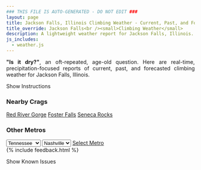 ```yaml
---
### THIS FILE IS AUTO-GENERATED - DO NOT EDIT ###
layout: page
title: Jackson Falls, Illinois Climbing Weather - Current, Past, and Forecasted
title_override: Jackson Falls<br /><small>Climbing Weather</small>
description: A lightweight weather report for Jackson Falls, Illinois. Optimized for slow internet connections.
js_includes:
  - weather.js
---
```


<section class="measure center lh-copy f5-ns f6 ph2 mv4" style="text-align: justify;">
<strong>"Is it dry?"</strong>, an oft-repeated, age-old question. Here are real-time,
precipitation-focused reports of current, past, and forecasted climbing weather for Jackson Falls, Illinois.
</section>

<p id="settings-toggle" class="mw5 b center tc hover-light-red black-70 pointer">Show Instructions</p>
<section id="settings" class="overflow-hidden" style="display:none;">
    <div class="mv2 ph2 center">
        <div class="fn f6 tc pv2">
            <p class="measure lh-copy center"><strong>Show/hide hourly forecasts</strong> by clicking the desired day.</p>
            <hr class="mw5 p0 mv2 o-60 b0 bt b--light-red light-red bg-light-red">
            <p class="measure lh-copy center"><strong>Current and Past conditions</strong> are measured by the nearest weather station. <strong>Forecast conditions</strong> are calculated and polled separately.</p>
            <hr class="mw5 p0 mv2 o-60 b0 bt b--light-red light-red bg-light-red">
            <p class="measure lh-copy center"><strong>Having issues?</strong> Try <a id="clear-cache" class="no-underline relative fancy-link light-red hover-light-red" href="#">clearing the local cache</a>.</p>
            <hr class="mw5 p0 mv2 o-60 b0 bt b--light-red light-red bg-light-red">
            <p class="measure lh-copy center">Weather data sourced from <a class="no-underline fancy-link relative light-red" target="_blank" href="https://www.weather.gov/documentation/services-web-api">weather.gov</a>.</p>
        </div>
    </div>
</section>
<section id="weather" data-crag="jackson-falls-illinois" class="mv4-ns mv3 ph2 center"></section>
<section id="nearby" class="tc lh-copy">
  <h3>Nearby Crags</h3>
<a class="nowrap no-underline fancy-link relative light-red mh3" href="/crags/red-river-gorge-kentucky-weather.html">Red River Gorge</a>
<a class="nowrap no-underline fancy-link relative light-red mh3" href="/crags/foster-falls-tennessee-weather.html">Foster Falls</a>
<a class="nowrap no-underline fancy-link relative light-red mh3" href="/crags/seneca-rocks-west-virginia-weather.html">Seneca Rocks</a>
</section>
<section id="nearby" class="tc lh-copy">
  <h3>Other Metros</h3>
  <select class="ma1 bg-near-white pa2" id="stateSel">
    <option value="Texas">Texas</option>
    <option value="Washington">Washington</option>
    <option value="Colorado">Colorado</option>
    <option value="Tennessee" selected>Tennessee</option>
    <option value="Utah">Utah</option>
    <option value="California">California</option>
  </select>
  <select class="ma1 bg-near-white pa2" id="citySel">
    <option value="Nashville" selected>Nashville</option>
  </select>
  <a id="selectMetro" class="f6 link dim ph3 pv2 ma1 dib white bg-light-red" href="/crags/nashville-tennessee-weather.html">Select Metro</a>
  <script>
    var states = [];
    states["Texas"] = "Austin"
    states["Washington"] = "Seattle"
    states["Colorado"] = "Denver"
    states["Tennessee"] = "Nashville"
    states["Utah"] = "Salt Lake City"
    states["California"] = "San Francisco|Los Angeles"
  </script>
</section>
{% include feedback.html %}
<p id="issues-toggle" class="mw5 b center tc hover-light-red black-70 pointer">Show Known Issues</p>
<section id="issues" class="overflow-hidden tc f6">
</section>

<script>
  var weekly_PAH_116_58 = {"updated":"2024-04-13T07:32:52+00:00","units":"us","forecastGenerator":"BaselineForecastGenerator","generatedAt":"2024-04-13T08:31:51+00:00","updateTime":"2024-04-13T07:32:52+00:00","validTimes":"2024-04-13T01:00:00+00:00/P8D","elevation":{"unitCode":"wmoUnit:m","value":96.012},"periods":[{"number":1,"name":"Overnight","startTime":"2024-04-13T03:00:00-05:00","endTime":"2024-04-13T06:00:00-05:00","isDaytime":false,"temperature":42,"temperatureUnit":"F","temperatureTrend":"rising","probabilityOfPrecipitation":{"unitCode":"wmoUnit:percent","value":null},"dewpoint":{"unitCode":"wmoUnit:degC","value":2.7777777777777777},"relativeHumidity":{"unitCode":"wmoUnit:percent","value":73},"windSpeed":"3 mph","windDirection":"WSW","icon":"https://api.weather.gov/icons/land/night/skc?size=medium","shortForecast":"Clear","detailedForecast":"Clear. Low around 42, with temperatures rising to around 45 overnight. West southwest wind around 3 mph."},{"number":2,"name":"Saturday","startTime":"2024-04-13T06:00:00-05:00","endTime":"2024-04-13T18:00:00-05:00","isDaytime":true,"temperature":80,"temperatureUnit":"F","temperatureTrend":null,"probabilityOfPrecipitation":{"unitCode":"wmoUnit:percent","value":null},"dewpoint":{"unitCode":"wmoUnit:degC","value":10},"relativeHumidity":{"unitCode":"wmoUnit:percent","value":79},"windSpeed":"2 to 13 mph","windDirection":"SSW","icon":"https://api.weather.gov/icons/land/day/few?size=medium","shortForecast":"Sunny","detailedForecast":"Sunny, with a high near 80. South southwest wind 2 to 13 mph, with gusts as high as 20 mph."},{"number":3,"name":"Saturday Night","startTime":"2024-04-13T18:00:00-05:00","endTime":"2024-04-14T06:00:00-05:00","isDaytime":false,"temperature":61,"temperatureUnit":"F","temperatureTrend":null,"probabilityOfPrecipitation":{"unitCode":"wmoUnit:percent","value":null},"dewpoint":{"unitCode":"wmoUnit:degC","value":11.666666666666666},"relativeHumidity":{"unitCode":"wmoUnit:percent","value":72},"windSpeed":"10 to 16 mph","windDirection":"SSW","icon":"https://api.weather.gov/icons/land/night/sct?size=medium","shortForecast":"Partly Cloudy","detailedForecast":"Partly cloudy, with a low around 61. South southwest wind 10 to 16 mph, with gusts as high as 24 mph."},{"number":4,"name":"Sunday","startTime":"2024-04-14T06:00:00-05:00","endTime":"2024-04-14T18:00:00-05:00","isDaytime":true,"temperature":82,"temperatureUnit":"F","temperatureTrend":null,"probabilityOfPrecipitation":{"unitCode":"wmoUnit:percent","value":20},"dewpoint":{"unitCode":"wmoUnit:degC","value":13.333333333333334},"relativeHumidity":{"unitCode":"wmoUnit:percent","value":72},"windSpeed":"15 to 20 mph","windDirection":"SW","icon":"https://api.weather.gov/icons/land/day/tsra_hi,20?size=medium","shortForecast":"Slight Chance Showers And Thunderstorms","detailedForecast":"A slight chance of showers and thunderstorms between 7am and 1pm. Sunny, with a high near 82. Southwest wind 15 to 20 mph, with gusts as high as 30 mph. Chance of precipitation is 20%."},{"number":5,"name":"Sunday Night","startTime":"2024-04-14T18:00:00-05:00","endTime":"2024-04-15T06:00:00-05:00","isDaytime":false,"temperature":62,"temperatureUnit":"F","temperatureTrend":null,"probabilityOfPrecipitation":{"unitCode":"wmoUnit:percent","value":null},"dewpoint":{"unitCode":"wmoUnit:degC","value":15},"relativeHumidity":{"unitCode":"wmoUnit:percent","value":90},"windSpeed":"7 to 14 mph","windDirection":"SW","icon":"https://api.weather.gov/icons/land/night/few?size=medium","shortForecast":"Mostly Clear","detailedForecast":"Mostly clear, with a low around 62. Southwest wind 7 to 14 mph, with gusts as high as 21 mph."},{"number":6,"name":"Monday","startTime":"2024-04-15T06:00:00-05:00","endTime":"2024-04-15T18:00:00-05:00","isDaytime":true,"temperature":84,"temperatureUnit":"F","temperatureTrend":null,"probabilityOfPrecipitation":{"unitCode":"wmoUnit:percent","value":null},"dewpoint":{"unitCode":"wmoUnit:degC","value":17.22222222222222},"relativeHumidity":{"unitCode":"wmoUnit:percent","value":90},"windSpeed":"6 to 10 mph","windDirection":"SSW","icon":"https://api.weather.gov/icons/land/day/sct?size=medium","shortForecast":"Mostly Sunny","detailedForecast":"Mostly sunny, with a high near 84. South southwest wind 6 to 10 mph."},{"number":7,"name":"Monday Night","startTime":"2024-04-15T18:00:00-05:00","endTime":"2024-04-16T06:00:00-05:00","isDaytime":false,"temperature":65,"temperatureUnit":"F","temperatureTrend":null,"probabilityOfPrecipitation":{"unitCode":"wmoUnit:percent","value":20},"dewpoint":{"unitCode":"wmoUnit:degC","value":16.666666666666668},"relativeHumidity":{"unitCode":"wmoUnit:percent","value":81},"windSpeed":"10 to 15 mph","windDirection":"S","icon":"https://api.weather.gov/icons/land/night/bkn/rain_showers,20?size=medium","shortForecast":"Mostly Cloudy then Slight Chance Rain Showers","detailedForecast":"A slight chance of rain showers after 1am. Mostly cloudy, with a low around 65. South wind 10 to 15 mph, with gusts as high as 22 mph. Chance of precipitation is 20%."},{"number":8,"name":"Tuesday","startTime":"2024-04-16T06:00:00-05:00","endTime":"2024-04-16T18:00:00-05:00","isDaytime":true,"temperature":80,"temperatureUnit":"F","temperatureTrend":null,"probabilityOfPrecipitation":{"unitCode":"wmoUnit:percent","value":null},"dewpoint":{"unitCode":"wmoUnit:degC","value":16.11111111111111},"relativeHumidity":{"unitCode":"wmoUnit:percent","value":84},"windSpeed":"16 to 24 mph","windDirection":"S","icon":"https://api.weather.gov/icons/land/day/rain_showers/tsra?size=medium","shortForecast":"Chance Showers And Thunderstorms","detailedForecast":"A slight chance of rain showers before 7am, then a chance of showers and thunderstorms. Mostly cloudy, with a high near 80. South wind 16 to 24 mph, with gusts as high as 37 mph."},{"number":9,"name":"Tuesday Night","startTime":"2024-04-16T18:00:00-05:00","endTime":"2024-04-17T06:00:00-05:00","isDaytime":false,"temperature":65,"temperatureUnit":"F","temperatureTrend":null,"probabilityOfPrecipitation":{"unitCode":"wmoUnit:percent","value":null},"dewpoint":{"unitCode":"wmoUnit:degC","value":17.22222222222222},"relativeHumidity":{"unitCode":"wmoUnit:percent","value":90},"windSpeed":"25 mph","windDirection":"S","icon":"https://api.weather.gov/icons/land/night/tsra_sct?size=medium","shortForecast":"Showers And Thunderstorms","detailedForecast":"Showers and thunderstorms before 1am, then a chance of showers and thunderstorms. Mostly cloudy, with a low around 65. South wind around 25 mph, with gusts as high as 37 mph."},{"number":10,"name":"Wednesday","startTime":"2024-04-17T06:00:00-05:00","endTime":"2024-04-17T18:00:00-05:00","isDaytime":true,"temperature":80,"temperatureUnit":"F","temperatureTrend":null,"probabilityOfPrecipitation":{"unitCode":"wmoUnit:percent","value":null},"dewpoint":{"unitCode":"wmoUnit:degC","value":17.22222222222222},"relativeHumidity":{"unitCode":"wmoUnit:percent","value":92},"windSpeed":"20 to 23 mph","windDirection":"WSW","icon":"https://api.weather.gov/icons/land/day/tsra_hi?size=medium","shortForecast":"Chance Showers And Thunderstorms","detailedForecast":"A chance of showers and thunderstorms. Mostly sunny, with a high near 80. West southwest wind 20 to 23 mph, with gusts as high as 33 mph."},{"number":11,"name":"Wednesday Night","startTime":"2024-04-17T18:00:00-05:00","endTime":"2024-04-18T06:00:00-05:00","isDaytime":false,"temperature":55,"temperatureUnit":"F","temperatureTrend":null,"probabilityOfPrecipitation":{"unitCode":"wmoUnit:percent","value":null},"dewpoint":{"unitCode":"wmoUnit:degC","value":12.222222222222221},"relativeHumidity":{"unitCode":"wmoUnit:percent","value":71},"windSpeed":"10 to 17 mph","windDirection":"WNW","icon":"https://api.weather.gov/icons/land/night/tsra_hi?size=medium","shortForecast":"Chance Showers And Thunderstorms","detailedForecast":"A chance of showers and thunderstorms. Partly cloudy, with a low around 55. West northwest wind 10 to 17 mph, with gusts as high as 28 mph."},{"number":12,"name":"Thursday","startTime":"2024-04-18T06:00:00-05:00","endTime":"2024-04-18T18:00:00-05:00","isDaytime":true,"temperature":73,"temperatureUnit":"F","temperatureTrend":null,"probabilityOfPrecipitation":{"unitCode":"wmoUnit:percent","value":null},"dewpoint":{"unitCode":"wmoUnit:degC","value":8.333333333333334},"relativeHumidity":{"unitCode":"wmoUnit:percent","value":71},"windSpeed":"10 to 16 mph","windDirection":"NW","icon":"https://api.weather.gov/icons/land/day/rain_showers?size=medium","shortForecast":"Chance Rain Showers","detailedForecast":"A chance of rain showers. Mostly sunny, with a high near 73. Northwest wind 10 to 16 mph, with gusts as high as 23 mph."},{"number":13,"name":"Thursday Night","startTime":"2024-04-18T18:00:00-05:00","endTime":"2024-04-19T06:00:00-05:00","isDaytime":false,"temperature":48,"temperatureUnit":"F","temperatureTrend":null,"probabilityOfPrecipitation":{"unitCode":"wmoUnit:percent","value":null},"dewpoint":{"unitCode":"wmoUnit:degC","value":7.222222222222222},"relativeHumidity":{"unitCode":"wmoUnit:percent","value":79},"windSpeed":"12 to 15 mph","windDirection":"NW","icon":"https://api.weather.gov/icons/land/night/rain_showers?size=medium","shortForecast":"Chance Rain Showers","detailedForecast":"A chance of rain showers. Mostly cloudy, with a low around 48. Northwest wind 12 to 15 mph, with gusts as high as 22 mph."},{"number":14,"name":"Friday","startTime":"2024-04-19T06:00:00-05:00","endTime":"2024-04-19T18:00:00-05:00","isDaytime":true,"temperature":65,"temperatureUnit":"F","temperatureTrend":null,"probabilityOfPrecipitation":{"unitCode":"wmoUnit:percent","value":null},"dewpoint":{"unitCode":"wmoUnit:degC","value":5.555555555555555},"relativeHumidity":{"unitCode":"wmoUnit:percent","value":79},"windSpeed":"10 to 16 mph","windDirection":"NW","icon":"https://api.weather.gov/icons/land/day/rain_showers?size=medium","shortForecast":"Slight Chance Rain Showers","detailedForecast":"A slight chance of rain showers. Mostly sunny, with a high near 65. Northwest wind 10 to 16 mph, with gusts as high as 23 mph."}]}
  var hourly_PAH_116_58 = {"@context":["https://geojson.org/geojson-ld/geojson-context.jsonld",{"@version":"1.1","wx":"https://api.weather.gov/ontology#","geo":"http://www.opengis.net/ont/geosparql#","unit":"http://codes.wmo.int/common/unit/","@vocab":"https://api.weather.gov/ontology#"}],"type":"Feature","geometry":{"type":"Polygon","coordinates":[[[-89.0495027,37.1692449],[-89.0507305,37.146962300000006],[-89.0227531,37.145980800000004],[-89.0215195,37.16826330000001],[-89.0495027,37.1692449]]]},"properties":{"updated":"2024-04-13T07:32:52+00:00","units":"us","forecastGenerator":"HourlyForecastGenerator","generatedAt":"2024-04-13T08:31:52+00:00","updateTime":"2024-04-13T07:32:52+00:00","validTimes":"2024-04-13T01:00:00+00:00/P8D","elevation":{"unitCode":"wmoUnit:m","value":96.012},"periods":[{"number":1,"name":"","startTime":"2024-04-13T03:00:00-05:00","endTime":"2024-04-13T04:00:00-05:00","isDaytime":false,"temperature":47,"temperatureUnit":"F","temperatureTrend":null,"probabilityOfPrecipitation":{"unitCode":"wmoUnit:percent","value":0},"dewpoint":{"unitCode":"wmoUnit:degC","value":2.7777777777777777},"relativeHumidity":{"unitCode":"wmoUnit:percent","value":68},"windSpeed":"3 mph","windDirection":"WSW","icon":"https://api.weather.gov/icons/land/night/skc,0?size=small","shortForecast":"Clear","detailedForecast":""},{"number":2,"name":"","startTime":"2024-04-13T04:00:00-05:00","endTime":"2024-04-13T05:00:00-05:00","isDaytime":false,"temperature":46,"temperatureUnit":"F","temperatureTrend":null,"probabilityOfPrecipitation":{"unitCode":"wmoUnit:percent","value":0},"dewpoint":{"unitCode":"wmoUnit:degC","value":2.7777777777777777},"relativeHumidity":{"unitCode":"wmoUnit:percent","value":71},"windSpeed":"2 mph","windDirection":"WSW","icon":"https://api.weather.gov/icons/land/night/skc,0?size=small","shortForecast":"Clear","detailedForecast":""},{"number":3,"name":"","startTime":"2024-04-13T05:00:00-05:00","endTime":"2024-04-13T06:00:00-05:00","isDaytime":false,"temperature":45,"temperatureUnit":"F","temperatureTrend":null,"probabilityOfPrecipitation":{"unitCode":"wmoUnit:percent","value":0},"dewpoint":{"unitCode":"wmoUnit:degC","value":2.7777777777777777},"relativeHumidity":{"unitCode":"wmoUnit:percent","value":73},"windSpeed":"2 mph","windDirection":"WSW","icon":"https://api.weather.gov/icons/land/night/skc,0?size=small","shortForecast":"Clear","detailedForecast":""},{"number":4,"name":"","startTime":"2024-04-13T06:00:00-05:00","endTime":"2024-04-13T07:00:00-05:00","isDaytime":true,"temperature":43,"temperatureUnit":"F","temperatureTrend":null,"probabilityOfPrecipitation":{"unitCode":"wmoUnit:percent","value":0},"dewpoint":{"unitCode":"wmoUnit:degC","value":2.7777777777777777},"relativeHumidity":{"unitCode":"wmoUnit:percent","value":79},"windSpeed":"2 mph","windDirection":"SW","icon":"https://api.weather.gov/icons/land/day/skc,0?size=small","shortForecast":"Sunny","detailedForecast":""},{"number":5,"name":"","startTime":"2024-04-13T07:00:00-05:00","endTime":"2024-04-13T08:00:00-05:00","isDaytime":true,"temperature":44,"temperatureUnit":"F","temperatureTrend":null,"probabilityOfPrecipitation":{"unitCode":"wmoUnit:percent","value":0},"dewpoint":{"unitCode":"wmoUnit:degC","value":3.3333333333333335},"relativeHumidity":{"unitCode":"wmoUnit:percent","value":79},"windSpeed":"2 mph","windDirection":"SW","icon":"https://api.weather.gov/icons/land/day/skc,0?size=small","shortForecast":"Sunny","detailedForecast":""},{"number":6,"name":"","startTime":"2024-04-13T08:00:00-05:00","endTime":"2024-04-13T09:00:00-05:00","isDaytime":true,"temperature":49,"temperatureUnit":"F","temperatureTrend":null,"probabilityOfPrecipitation":{"unitCode":"wmoUnit:percent","value":0},"dewpoint":{"unitCode":"wmoUnit:degC","value":5},"relativeHumidity":{"unitCode":"wmoUnit:percent","value":74},"windSpeed":"3 mph","windDirection":"SSW","icon":"https://api.weather.gov/icons/land/day/skc,0?size=small","shortForecast":"Sunny","detailedForecast":""},{"number":7,"name":"","startTime":"2024-04-13T09:00:00-05:00","endTime":"2024-04-13T10:00:00-05:00","isDaytime":true,"temperature":55,"temperatureUnit":"F","temperatureTrend":null,"probabilityOfPrecipitation":{"unitCode":"wmoUnit:percent","value":0},"dewpoint":{"unitCode":"wmoUnit:degC","value":5},"relativeHumidity":{"unitCode":"wmoUnit:percent","value":59},"windSpeed":"5 mph","windDirection":"SSW","icon":"https://api.weather.gov/icons/land/day/skc,0?size=small","shortForecast":"Sunny","detailedForecast":""},{"number":8,"name":"","startTime":"2024-04-13T10:00:00-05:00","endTime":"2024-04-13T11:00:00-05:00","isDaytime":true,"temperature":64,"temperatureUnit":"F","temperatureTrend":null,"probabilityOfPrecipitation":{"unitCode":"wmoUnit:percent","value":0},"dewpoint":{"unitCode":"wmoUnit:degC","value":5.555555555555555},"relativeHumidity":{"unitCode":"wmoUnit:percent","value":45},"windSpeed":"6 mph","windDirection":"SSW","icon":"https://api.weather.gov/icons/land/day/skc,0?size=small","shortForecast":"Sunny","detailedForecast":""},{"number":9,"name":"","startTime":"2024-04-13T11:00:00-05:00","endTime":"2024-04-13T12:00:00-05:00","isDaytime":true,"temperature":68,"temperatureUnit":"F","temperatureTrend":null,"probabilityOfPrecipitation":{"unitCode":"wmoUnit:percent","value":0},"dewpoint":{"unitCode":"wmoUnit:degC","value":6.111111111111111},"relativeHumidity":{"unitCode":"wmoUnit:percent","value":40},"windSpeed":"8 mph","windDirection":"SSW","icon":"https://api.weather.gov/icons/land/day/skc,0?size=small","shortForecast":"Sunny","detailedForecast":""},{"number":10,"name":"","startTime":"2024-04-13T12:00:00-05:00","endTime":"2024-04-13T13:00:00-05:00","isDaytime":true,"temperature":71,"temperatureUnit":"F","temperatureTrend":null,"probabilityOfPrecipitation":{"unitCode":"wmoUnit:percent","value":0},"dewpoint":{"unitCode":"wmoUnit:degC","value":6.666666666666667},"relativeHumidity":{"unitCode":"wmoUnit:percent","value":38},"windSpeed":"10 mph","windDirection":"SSW","icon":"https://api.weather.gov/icons/land/day/skc,0?size=small","shortForecast":"Sunny","detailedForecast":""},{"number":11,"name":"","startTime":"2024-04-13T13:00:00-05:00","endTime":"2024-04-13T14:00:00-05:00","isDaytime":true,"temperature":74,"temperatureUnit":"F","temperatureTrend":null,"probabilityOfPrecipitation":{"unitCode":"wmoUnit:percent","value":0},"dewpoint":{"unitCode":"wmoUnit:degC","value":6.666666666666667},"relativeHumidity":{"unitCode":"wmoUnit:percent","value":34},"windSpeed":"10 mph","windDirection":"SSW","icon":"https://api.weather.gov/icons/land/day/skc,0?size=small","shortForecast":"Sunny","detailedForecast":""},{"number":12,"name":"","startTime":"2024-04-13T14:00:00-05:00","endTime":"2024-04-13T15:00:00-05:00","isDaytime":true,"temperature":78,"temperatureUnit":"F","temperatureTrend":null,"probabilityOfPrecipitation":{"unitCode":"wmoUnit:percent","value":0},"dewpoint":{"unitCode":"wmoUnit:degC","value":7.777777777777778},"relativeHumidity":{"unitCode":"wmoUnit:percent","value":32},"windSpeed":"12 mph","windDirection":"SSW","icon":"https://api.weather.gov/icons/land/day/skc,0?size=small","shortForecast":"Sunny","detailedForecast":""},{"number":13,"name":"","startTime":"2024-04-13T15:00:00-05:00","endTime":"2024-04-13T16:00:00-05:00","isDaytime":true,"temperature":78,"temperatureUnit":"F","temperatureTrend":null,"probabilityOfPrecipitation":{"unitCode":"wmoUnit:percent","value":1},"dewpoint":{"unitCode":"wmoUnit:degC","value":8.88888888888889},"relativeHumidity":{"unitCode":"wmoUnit:percent","value":35},"windSpeed":"13 mph","windDirection":"SSW","icon":"https://api.weather.gov/icons/land/day/few,1?size=small","shortForecast":"Sunny","detailedForecast":""},{"number":14,"name":"","startTime":"2024-04-13T16:00:00-05:00","endTime":"2024-04-13T17:00:00-05:00","isDaytime":true,"temperature":79,"temperatureUnit":"F","temperatureTrend":null,"probabilityOfPrecipitation":{"unitCode":"wmoUnit:percent","value":1},"dewpoint":{"unitCode":"wmoUnit:degC","value":9.444444444444445},"relativeHumidity":{"unitCode":"wmoUnit:percent","value":35},"windSpeed":"13 mph","windDirection":"SSW","icon":"https://api.weather.gov/icons/land/day/few,1?size=small","shortForecast":"Sunny","detailedForecast":""},{"number":15,"name":"","startTime":"2024-04-13T17:00:00-05:00","endTime":"2024-04-13T18:00:00-05:00","isDaytime":true,"temperature":80,"temperatureUnit":"F","temperatureTrend":null,"probabilityOfPrecipitation":{"unitCode":"wmoUnit:percent","value":1},"dewpoint":{"unitCode":"wmoUnit:degC","value":10},"relativeHumidity":{"unitCode":"wmoUnit:percent","value":35},"windSpeed":"13 mph","windDirection":"SSW","icon":"https://api.weather.gov/icons/land/day/few,1?size=small","shortForecast":"Sunny","detailedForecast":""},{"number":16,"name":"","startTime":"2024-04-13T18:00:00-05:00","endTime":"2024-04-13T19:00:00-05:00","isDaytime":false,"temperature":78,"temperatureUnit":"F","temperatureTrend":null,"probabilityOfPrecipitation":{"unitCode":"wmoUnit:percent","value":1},"dewpoint":{"unitCode":"wmoUnit:degC","value":11.11111111111111},"relativeHumidity":{"unitCode":"wmoUnit:percent","value":40},"windSpeed":"12 mph","windDirection":"SSW","icon":"https://api.weather.gov/icons/land/night/few,1?size=small","shortForecast":"Mostly Clear","detailedForecast":""},{"number":17,"name":"","startTime":"2024-04-13T19:00:00-05:00","endTime":"2024-04-13T20:00:00-05:00","isDaytime":false,"temperature":75,"temperatureUnit":"F","temperatureTrend":null,"probabilityOfPrecipitation":{"unitCode":"wmoUnit:percent","value":0},"dewpoint":{"unitCode":"wmoUnit:degC","value":11.11111111111111},"relativeHumidity":{"unitCode":"wmoUnit:percent","value":45},"windSpeed":"10 mph","windDirection":"S","icon":"https://api.weather.gov/icons/land/night/few,0?size=small","shortForecast":"Mostly Clear","detailedForecast":""},{"number":18,"name":"","startTime":"2024-04-13T20:00:00-05:00","endTime":"2024-04-13T21:00:00-05:00","isDaytime":false,"temperature":72,"temperatureUnit":"F","temperatureTrend":null,"probabilityOfPrecipitation":{"unitCode":"wmoUnit:percent","value":0},"dewpoint":{"unitCode":"wmoUnit:degC","value":11.11111111111111},"relativeHumidity":{"unitCode":"wmoUnit:percent","value":49},"windSpeed":"12 mph","windDirection":"S","icon":"https://api.weather.gov/icons/land/night/few,0?size=small","shortForecast":"Mostly Clear","detailedForecast":""},{"number":19,"name":"","startTime":"2024-04-13T21:00:00-05:00","endTime":"2024-04-13T22:00:00-05:00","isDaytime":false,"temperature":69,"temperatureUnit":"F","temperatureTrend":null,"probabilityOfPrecipitation":{"unitCode":"wmoUnit:percent","value":0},"dewpoint":{"unitCode":"wmoUnit:degC","value":11.11111111111111},"relativeHumidity":{"unitCode":"wmoUnit:percent","value":55},"windSpeed":"15 mph","windDirection":"S","icon":"https://api.weather.gov/icons/land/night/sct,0?size=small","shortForecast":"Partly Cloudy","detailedForecast":""},{"number":20,"name":"","startTime":"2024-04-13T22:00:00-05:00","endTime":"2024-04-13T23:00:00-05:00","isDaytime":false,"temperature":68,"temperatureUnit":"F","temperatureTrend":null,"probabilityOfPrecipitation":{"unitCode":"wmoUnit:percent","value":0},"dewpoint":{"unitCode":"wmoUnit:degC","value":11.11111111111111},"relativeHumidity":{"unitCode":"wmoUnit:percent","value":57},"windSpeed":"16 mph","windDirection":"SSW","icon":"https://api.weather.gov/icons/land/night/sct,0?size=small","shortForecast":"Partly Cloudy","detailedForecast":""},{"number":21,"name":"","startTime":"2024-04-13T23:00:00-05:00","endTime":"2024-04-14T00:00:00-05:00","isDaytime":false,"temperature":66,"temperatureUnit":"F","temperatureTrend":null,"probabilityOfPrecipitation":{"unitCode":"wmoUnit:percent","value":0},"dewpoint":{"unitCode":"wmoUnit:degC","value":11.666666666666666},"relativeHumidity":{"unitCode":"wmoUnit:percent","value":63},"windSpeed":"16 mph","windDirection":"SSW","icon":"https://api.weather.gov/icons/land/night/sct,0?size=small","shortForecast":"Partly Cloudy","detailedForecast":""},{"number":22,"name":"","startTime":"2024-04-14T00:00:00-05:00","endTime":"2024-04-14T01:00:00-05:00","isDaytime":false,"temperature":65,"temperatureUnit":"F","temperatureTrend":null,"probabilityOfPrecipitation":{"unitCode":"wmoUnit:percent","value":0},"dewpoint":{"unitCode":"wmoUnit:degC","value":11.666666666666666},"relativeHumidity":{"unitCode":"wmoUnit:percent","value":65},"windSpeed":"15 mph","windDirection":"SSW","icon":"https://api.weather.gov/icons/land/night/sct,0?size=small","shortForecast":"Partly Cloudy","detailedForecast":""},{"number":23,"name":"","startTime":"2024-04-14T01:00:00-05:00","endTime":"2024-04-14T02:00:00-05:00","isDaytime":false,"temperature":64,"temperatureUnit":"F","temperatureTrend":null,"probabilityOfPrecipitation":{"unitCode":"wmoUnit:percent","value":2},"dewpoint":{"unitCode":"wmoUnit:degC","value":11.11111111111111},"relativeHumidity":{"unitCode":"wmoUnit:percent","value":65},"windSpeed":"14 mph","windDirection":"SSW","icon":"https://api.weather.gov/icons/land/night/sct,2?size=small","shortForecast":"Partly Cloudy","detailedForecast":""},{"number":24,"name":"","startTime":"2024-04-14T02:00:00-05:00","endTime":"2024-04-14T03:00:00-05:00","isDaytime":false,"temperature":64,"temperatureUnit":"F","temperatureTrend":null,"probabilityOfPrecipitation":{"unitCode":"wmoUnit:percent","value":2},"dewpoint":{"unitCode":"wmoUnit:degC","value":11.11111111111111},"relativeHumidity":{"unitCode":"wmoUnit:percent","value":65},"windSpeed":"14 mph","windDirection":"SSW","icon":"https://api.weather.gov/icons/land/night/sct,2?size=small","shortForecast":"Partly Cloudy","detailedForecast":""},{"number":25,"name":"","startTime":"2024-04-14T03:00:00-05:00","endTime":"2024-04-14T04:00:00-05:00","isDaytime":false,"temperature":63,"temperatureUnit":"F","temperatureTrend":null,"probabilityOfPrecipitation":{"unitCode":"wmoUnit:percent","value":2},"dewpoint":{"unitCode":"wmoUnit:degC","value":11.11111111111111},"relativeHumidity":{"unitCode":"wmoUnit:percent","value":67},"windSpeed":"15 mph","windDirection":"SW","icon":"https://api.weather.gov/icons/land/night/bkn,2?size=small","shortForecast":"Mostly Cloudy","detailedForecast":""},{"number":26,"name":"","startTime":"2024-04-14T04:00:00-05:00","endTime":"2024-04-14T05:00:00-05:00","isDaytime":false,"temperature":62,"temperatureUnit":"F","temperatureTrend":null,"probabilityOfPrecipitation":{"unitCode":"wmoUnit:percent","value":2},"dewpoint":{"unitCode":"wmoUnit:degC","value":11.11111111111111},"relativeHumidity":{"unitCode":"wmoUnit:percent","value":70},"windSpeed":"15 mph","windDirection":"SW","icon":"https://api.weather.gov/icons/land/night/bkn,2?size=small","shortForecast":"Mostly Cloudy","detailedForecast":""},{"number":27,"name":"","startTime":"2024-04-14T05:00:00-05:00","endTime":"2024-04-14T06:00:00-05:00","isDaytime":false,"temperature":61,"temperatureUnit":"F","temperatureTrend":null,"probabilityOfPrecipitation":{"unitCode":"wmoUnit:percent","value":2},"dewpoint":{"unitCode":"wmoUnit:degC","value":11.11111111111111},"relativeHumidity":{"unitCode":"wmoUnit:percent","value":72},"windSpeed":"15 mph","windDirection":"SW","icon":"https://api.weather.gov/icons/land/night/bkn,2?size=small","shortForecast":"Mostly Cloudy","detailedForecast":""},{"number":28,"name":"","startTime":"2024-04-14T06:00:00-05:00","endTime":"2024-04-14T07:00:00-05:00","isDaytime":true,"temperature":61,"temperatureUnit":"F","temperatureTrend":null,"probabilityOfPrecipitation":{"unitCode":"wmoUnit:percent","value":2},"dewpoint":{"unitCode":"wmoUnit:degC","value":11.11111111111111},"relativeHumidity":{"unitCode":"wmoUnit:percent","value":72},"windSpeed":"15 mph","windDirection":"SSW","icon":"https://api.weather.gov/icons/land/day/sct,2?size=small","shortForecast":"Mostly Sunny","detailedForecast":""},{"number":29,"name":"","startTime":"2024-04-14T07:00:00-05:00","endTime":"2024-04-14T08:00:00-05:00","isDaytime":true,"temperature":62,"temperatureUnit":"F","temperatureTrend":null,"probabilityOfPrecipitation":{"unitCode":"wmoUnit:percent","value":15},"dewpoint":{"unitCode":"wmoUnit:degC","value":11.11111111111111},"relativeHumidity":{"unitCode":"wmoUnit:percent","value":70},"windSpeed":"18 mph","windDirection":"SSW","icon":"https://api.weather.gov/icons/land/day/tsra_hi,15?size=small","shortForecast":"Slight Chance Showers And Thunderstorms","detailedForecast":""},{"number":30,"name":"","startTime":"2024-04-14T08:00:00-05:00","endTime":"2024-04-14T09:00:00-05:00","isDaytime":true,"temperature":64,"temperatureUnit":"F","temperatureTrend":null,"probabilityOfPrecipitation":{"unitCode":"wmoUnit:percent","value":15},"dewpoint":{"unitCode":"wmoUnit:degC","value":11.666666666666666},"relativeHumidity":{"unitCode":"wmoUnit:percent","value":67},"windSpeed":"18 mph","windDirection":"SW","icon":"https://api.weather.gov/icons/land/day/tsra_hi,15?size=small","shortForecast":"Slight Chance Showers And Thunderstorms","detailedForecast":""},{"number":31,"name":"","startTime":"2024-04-14T09:00:00-05:00","endTime":"2024-04-14T10:00:00-05:00","isDaytime":true,"temperature":66,"temperatureUnit":"F","temperatureTrend":null,"probabilityOfPrecipitation":{"unitCode":"wmoUnit:percent","value":15},"dewpoint":{"unitCode":"wmoUnit:degC","value":12.222222222222221},"relativeHumidity":{"unitCode":"wmoUnit:percent","value":65},"windSpeed":"20 mph","windDirection":"SW","icon":"https://api.weather.gov/icons/land/day/tsra_hi,15?size=small","shortForecast":"Slight Chance Showers And Thunderstorms","detailedForecast":""},{"number":32,"name":"","startTime":"2024-04-14T10:00:00-05:00","endTime":"2024-04-14T11:00:00-05:00","isDaytime":true,"temperature":70,"temperatureUnit":"F","temperatureTrend":null,"probabilityOfPrecipitation":{"unitCode":"wmoUnit:percent","value":15},"dewpoint":{"unitCode":"wmoUnit:degC","value":12.222222222222221},"relativeHumidity":{"unitCode":"wmoUnit:percent","value":57},"windSpeed":"20 mph","windDirection":"SW","icon":"https://api.weather.gov/icons/land/day/rain_showers,15?size=small","shortForecast":"Slight Chance Rain Showers","detailedForecast":""},{"number":33,"name":"","startTime":"2024-04-14T11:00:00-05:00","endTime":"2024-04-14T12:00:00-05:00","isDaytime":true,"temperature":74,"temperatureUnit":"F","temperatureTrend":null,"probabilityOfPrecipitation":{"unitCode":"wmoUnit:percent","value":15},"dewpoint":{"unitCode":"wmoUnit:degC","value":12.222222222222221},"relativeHumidity":{"unitCode":"wmoUnit:percent","value":50},"windSpeed":"18 mph","windDirection":"SW","icon":"https://api.weather.gov/icons/land/day/rain_showers,15?size=small","shortForecast":"Slight Chance Rain Showers","detailedForecast":""},{"number":34,"name":"","startTime":"2024-04-14T12:00:00-05:00","endTime":"2024-04-14T13:00:00-05:00","isDaytime":true,"temperature":76,"temperatureUnit":"F","temperatureTrend":null,"probabilityOfPrecipitation":{"unitCode":"wmoUnit:percent","value":15},"dewpoint":{"unitCode":"wmoUnit:degC","value":12.222222222222221},"relativeHumidity":{"unitCode":"wmoUnit:percent","value":46},"windSpeed":"17 mph","windDirection":"SW","icon":"https://api.weather.gov/icons/land/day/rain_showers,15?size=small","shortForecast":"Slight Chance Rain Showers","detailedForecast":""},{"number":35,"name":"","startTime":"2024-04-14T13:00:00-05:00","endTime":"2024-04-14T14:00:00-05:00","isDaytime":true,"temperature":78,"temperatureUnit":"F","temperatureTrend":null,"probabilityOfPrecipitation":{"unitCode":"wmoUnit:percent","value":12},"dewpoint":{"unitCode":"wmoUnit:degC","value":12.222222222222221},"relativeHumidity":{"unitCode":"wmoUnit:percent","value":43},"windSpeed":"17 mph","windDirection":"SW","icon":"https://api.weather.gov/icons/land/day/few,12?size=small","shortForecast":"Sunny","detailedForecast":""},{"number":36,"name":"","startTime":"2024-04-14T14:00:00-05:00","endTime":"2024-04-14T15:00:00-05:00","isDaytime":true,"temperature":80,"temperatureUnit":"F","temperatureTrend":null,"probabilityOfPrecipitation":{"unitCode":"wmoUnit:percent","value":12},"dewpoint":{"unitCode":"wmoUnit:degC","value":12.222222222222221},"relativeHumidity":{"unitCode":"wmoUnit:percent","value":41},"windSpeed":"17 mph","windDirection":"SW","icon":"https://api.weather.gov/icons/land/day/few,12?size=small","shortForecast":"Sunny","detailedForecast":""},{"number":37,"name":"","startTime":"2024-04-14T15:00:00-05:00","endTime":"2024-04-14T16:00:00-05:00","isDaytime":true,"temperature":81,"temperatureUnit":"F","temperatureTrend":null,"probabilityOfPrecipitation":{"unitCode":"wmoUnit:percent","value":12},"dewpoint":{"unitCode":"wmoUnit:degC","value":12.777777777777779},"relativeHumidity":{"unitCode":"wmoUnit:percent","value":41},"windSpeed":"17 mph","windDirection":"SW","icon":"https://api.weather.gov/icons/land/day/few,12?size=small","shortForecast":"Sunny","detailedForecast":""},{"number":38,"name":"","startTime":"2024-04-14T16:00:00-05:00","endTime":"2024-04-14T17:00:00-05:00","isDaytime":true,"temperature":82,"temperatureUnit":"F","temperatureTrend":null,"probabilityOfPrecipitation":{"unitCode":"wmoUnit:percent","value":12},"dewpoint":{"unitCode":"wmoUnit:degC","value":12.777777777777779},"relativeHumidity":{"unitCode":"wmoUnit:percent","value":40},"windSpeed":"16 mph","windDirection":"SW","icon":"https://api.weather.gov/icons/land/day/few,12?size=small","shortForecast":"Sunny","detailedForecast":""},{"number":39,"name":"","startTime":"2024-04-14T17:00:00-05:00","endTime":"2024-04-14T18:00:00-05:00","isDaytime":true,"temperature":81,"temperatureUnit":"F","temperatureTrend":null,"probabilityOfPrecipitation":{"unitCode":"wmoUnit:percent","value":12},"dewpoint":{"unitCode":"wmoUnit:degC","value":13.333333333333334},"relativeHumidity":{"unitCode":"wmoUnit:percent","value":42},"windSpeed":"15 mph","windDirection":"SW","icon":"https://api.weather.gov/icons/land/day/few,12?size=small","shortForecast":"Sunny","detailedForecast":""},{"number":40,"name":"","startTime":"2024-04-14T18:00:00-05:00","endTime":"2024-04-14T19:00:00-05:00","isDaytime":false,"temperature":80,"temperatureUnit":"F","temperatureTrend":null,"probabilityOfPrecipitation":{"unitCode":"wmoUnit:percent","value":12},"dewpoint":{"unitCode":"wmoUnit:degC","value":13.333333333333334},"relativeHumidity":{"unitCode":"wmoUnit:percent","value":44},"windSpeed":"14 mph","windDirection":"SW","icon":"https://api.weather.gov/icons/land/night/few,12?size=small","shortForecast":"Mostly Clear","detailedForecast":""},{"number":41,"name":"","startTime":"2024-04-14T19:00:00-05:00","endTime":"2024-04-14T20:00:00-05:00","isDaytime":false,"temperature":79,"temperatureUnit":"F","temperatureTrend":null,"probabilityOfPrecipitation":{"unitCode":"wmoUnit:percent","value":4},"dewpoint":{"unitCode":"wmoUnit:degC","value":13.333333333333334},"relativeHumidity":{"unitCode":"wmoUnit:percent","value":45},"windSpeed":"13 mph","windDirection":"SW","icon":"https://api.weather.gov/icons/land/night/few,4?size=small","shortForecast":"Mostly Clear","detailedForecast":""},{"number":42,"name":"","startTime":"2024-04-14T20:00:00-05:00","endTime":"2024-04-14T21:00:00-05:00","isDaytime":false,"temperature":76,"temperatureUnit":"F","temperatureTrend":null,"probabilityOfPrecipitation":{"unitCode":"wmoUnit:percent","value":4},"dewpoint":{"unitCode":"wmoUnit:degC","value":13.333333333333334},"relativeHumidity":{"unitCode":"wmoUnit:percent","value":50},"windSpeed":"13 mph","windDirection":"SW","icon":"https://api.weather.gov/icons/land/night/few,4?size=small","shortForecast":"Mostly Clear","detailedForecast":""},{"number":43,"name":"","startTime":"2024-04-14T21:00:00-05:00","endTime":"2024-04-14T22:00:00-05:00","isDaytime":false,"temperature":73,"temperatureUnit":"F","temperatureTrend":null,"probabilityOfPrecipitation":{"unitCode":"wmoUnit:percent","value":4},"dewpoint":{"unitCode":"wmoUnit:degC","value":13.333333333333334},"relativeHumidity":{"unitCode":"wmoUnit:percent","value":55},"windSpeed":"14 mph","windDirection":"SSW","icon":"https://api.weather.gov/icons/land/night/few,4?size=small","shortForecast":"Mostly Clear","detailedForecast":""},{"number":44,"name":"","startTime":"2024-04-14T22:00:00-05:00","endTime":"2024-04-14T23:00:00-05:00","isDaytime":false,"temperature":71,"temperatureUnit":"F","temperatureTrend":null,"probabilityOfPrecipitation":{"unitCode":"wmoUnit:percent","value":4},"dewpoint":{"unitCode":"wmoUnit:degC","value":13.333333333333334},"relativeHumidity":{"unitCode":"wmoUnit:percent","value":59},"windSpeed":"14 mph","windDirection":"SSW","icon":"https://api.weather.gov/icons/land/night/sct,4?size=small","shortForecast":"Partly Cloudy","detailedForecast":""},{"number":45,"name":"","startTime":"2024-04-14T23:00:00-05:00","endTime":"2024-04-15T00:00:00-05:00","isDaytime":false,"temperature":70,"temperatureUnit":"F","temperatureTrend":null,"probabilityOfPrecipitation":{"unitCode":"wmoUnit:percent","value":4},"dewpoint":{"unitCode":"wmoUnit:degC","value":13.88888888888889},"relativeHumidity":{"unitCode":"wmoUnit:percent","value":63},"windSpeed":"13 mph","windDirection":"SSW","icon":"https://api.weather.gov/icons/land/night/few,4?size=small","shortForecast":"Mostly Clear","detailedForecast":""},{"number":46,"name":"","startTime":"2024-04-15T00:00:00-05:00","endTime":"2024-04-15T01:00:00-05:00","isDaytime":false,"temperature":69,"temperatureUnit":"F","temperatureTrend":null,"probabilityOfPrecipitation":{"unitCode":"wmoUnit:percent","value":4},"dewpoint":{"unitCode":"wmoUnit:degC","value":13.88888888888889},"relativeHumidity":{"unitCode":"wmoUnit:percent","value":66},"windSpeed":"12 mph","windDirection":"SW","icon":"https://api.weather.gov/icons/land/night/few,4?size=small","shortForecast":"Mostly Clear","detailedForecast":""},{"number":47,"name":"","startTime":"2024-04-15T01:00:00-05:00","endTime":"2024-04-15T02:00:00-05:00","isDaytime":false,"temperature":68,"temperatureUnit":"F","temperatureTrend":null,"probabilityOfPrecipitation":{"unitCode":"wmoUnit:percent","value":0},"dewpoint":{"unitCode":"wmoUnit:degC","value":14.444444444444445},"relativeHumidity":{"unitCode":"wmoUnit:percent","value":70},"windSpeed":"10 mph","windDirection":"SW","icon":"https://api.weather.gov/icons/land/night/few,0?size=small","shortForecast":"Mostly Clear","detailedForecast":""},{"number":48,"name":"","startTime":"2024-04-15T02:00:00-05:00","endTime":"2024-04-15T03:00:00-05:00","isDaytime":false,"temperature":67,"temperatureUnit":"F","temperatureTrend":null,"probabilityOfPrecipitation":{"unitCode":"wmoUnit:percent","value":0},"dewpoint":{"unitCode":"wmoUnit:degC","value":14.444444444444445},"relativeHumidity":{"unitCode":"wmoUnit:percent","value":73},"windSpeed":"9 mph","windDirection":"SW","icon":"https://api.weather.gov/icons/land/night/few,0?size=small","shortForecast":"Mostly Clear","detailedForecast":""},{"number":49,"name":"","startTime":"2024-04-15T03:00:00-05:00","endTime":"2024-04-15T04:00:00-05:00","isDaytime":false,"temperature":65,"temperatureUnit":"F","temperatureTrend":null,"probabilityOfPrecipitation":{"unitCode":"wmoUnit:percent","value":0},"dewpoint":{"unitCode":"wmoUnit:degC","value":15},"relativeHumidity":{"unitCode":"wmoUnit:percent","value":81},"windSpeed":"9 mph","windDirection":"SW","icon":"https://api.weather.gov/icons/land/night/few,0?size=small","shortForecast":"Mostly Clear","detailedForecast":""},{"number":50,"name":"","startTime":"2024-04-15T04:00:00-05:00","endTime":"2024-04-15T05:00:00-05:00","isDaytime":false,"temperature":64,"temperatureUnit":"F","temperatureTrend":null,"probabilityOfPrecipitation":{"unitCode":"wmoUnit:percent","value":0},"dewpoint":{"unitCode":"wmoUnit:degC","value":15},"relativeHumidity":{"unitCode":"wmoUnit:percent","value":84},"windSpeed":"8 mph","windDirection":"SW","icon":"https://api.weather.gov/icons/land/night/sct,0?size=small","shortForecast":"Partly Cloudy","detailedForecast":""},{"number":51,"name":"","startTime":"2024-04-15T05:00:00-05:00","endTime":"2024-04-15T06:00:00-05:00","isDaytime":false,"temperature":62,"temperatureUnit":"F","temperatureTrend":null,"probabilityOfPrecipitation":{"unitCode":"wmoUnit:percent","value":0},"dewpoint":{"unitCode":"wmoUnit:degC","value":15},"relativeHumidity":{"unitCode":"wmoUnit:percent","value":90},"windSpeed":"7 mph","windDirection":"SW","icon":"https://api.weather.gov/icons/land/night/sct,0?size=small","shortForecast":"Partly Cloudy","detailedForecast":""},{"number":52,"name":"","startTime":"2024-04-15T06:00:00-05:00","endTime":"2024-04-15T07:00:00-05:00","isDaytime":true,"temperature":62,"temperatureUnit":"F","temperatureTrend":null,"probabilityOfPrecipitation":{"unitCode":"wmoUnit:percent","value":0},"dewpoint":{"unitCode":"wmoUnit:degC","value":15},"relativeHumidity":{"unitCode":"wmoUnit:percent","value":90},"windSpeed":"6 mph","windDirection":"SSW","icon":"https://api.weather.gov/icons/land/day/sct,0?size=small","shortForecast":"Mostly Sunny","detailedForecast":""},{"number":53,"name":"","startTime":"2024-04-15T07:00:00-05:00","endTime":"2024-04-15T08:00:00-05:00","isDaytime":true,"temperature":62,"temperatureUnit":"F","temperatureTrend":null,"probabilityOfPrecipitation":{"unitCode":"wmoUnit:percent","value":1},"dewpoint":{"unitCode":"wmoUnit:degC","value":15},"relativeHumidity":{"unitCode":"wmoUnit:percent","value":90},"windSpeed":"6 mph","windDirection":"SSW","icon":"https://api.weather.gov/icons/land/day/sct,1?size=small","shortForecast":"Mostly Sunny","detailedForecast":""},{"number":54,"name":"","startTime":"2024-04-15T08:00:00-05:00","endTime":"2024-04-15T09:00:00-05:00","isDaytime":true,"temperature":65,"temperatureUnit":"F","temperatureTrend":null,"probabilityOfPrecipitation":{"unitCode":"wmoUnit:percent","value":1},"dewpoint":{"unitCode":"wmoUnit:degC","value":15.555555555555555},"relativeHumidity":{"unitCode":"wmoUnit:percent","value":84},"windSpeed":"6 mph","windDirection":"SSW","icon":"https://api.weather.gov/icons/land/day/sct,1?size=small","shortForecast":"Mostly Sunny","detailedForecast":""},{"number":55,"name":"","startTime":"2024-04-15T09:00:00-05:00","endTime":"2024-04-15T10:00:00-05:00","isDaytime":true,"temperature":69,"temperatureUnit":"F","temperatureTrend":null,"probabilityOfPrecipitation":{"unitCode":"wmoUnit:percent","value":1},"dewpoint":{"unitCode":"wmoUnit:degC","value":16.666666666666668},"relativeHumidity":{"unitCode":"wmoUnit:percent","value":78},"windSpeed":"7 mph","windDirection":"SSW","icon":"https://api.weather.gov/icons/land/day/sct,1?size=small","shortForecast":"Mostly Sunny","detailedForecast":""},{"number":56,"name":"","startTime":"2024-04-15T10:00:00-05:00","endTime":"2024-04-15T11:00:00-05:00","isDaytime":true,"temperature":73,"temperatureUnit":"F","temperatureTrend":null,"probabilityOfPrecipitation":{"unitCode":"wmoUnit:percent","value":1},"dewpoint":{"unitCode":"wmoUnit:degC","value":17.22222222222222},"relativeHumidity":{"unitCode":"wmoUnit:percent","value":71},"windSpeed":"8 mph","windDirection":"SSW","icon":"https://api.weather.gov/icons/land/day/sct,1?size=small","shortForecast":"Mostly Sunny","detailedForecast":""},{"number":57,"name":"","startTime":"2024-04-15T11:00:00-05:00","endTime":"2024-04-15T12:00:00-05:00","isDaytime":true,"temperature":77,"temperatureUnit":"F","temperatureTrend":null,"probabilityOfPrecipitation":{"unitCode":"wmoUnit:percent","value":1},"dewpoint":{"unitCode":"wmoUnit:degC","value":17.22222222222222},"relativeHumidity":{"unitCode":"wmoUnit:percent","value":62},"windSpeed":"9 mph","windDirection":"SSW","icon":"https://api.weather.gov/icons/land/day/sct,1?size=small","shortForecast":"Mostly Sunny","detailedForecast":""},{"number":58,"name":"","startTime":"2024-04-15T12:00:00-05:00","endTime":"2024-04-15T13:00:00-05:00","isDaytime":true,"temperature":80,"temperatureUnit":"F","temperatureTrend":null,"probabilityOfPrecipitation":{"unitCode":"wmoUnit:percent","value":1},"dewpoint":{"unitCode":"wmoUnit:degC","value":17.22222222222222},"relativeHumidity":{"unitCode":"wmoUnit:percent","value":56},"windSpeed":"10 mph","windDirection":"SSW","icon":"https://api.weather.gov/icons/land/day/bkn,1?size=small","shortForecast":"Partly Sunny","detailedForecast":""},{"number":59,"name":"","startTime":"2024-04-15T13:00:00-05:00","endTime":"2024-04-15T14:00:00-05:00","isDaytime":true,"temperature":82,"temperatureUnit":"F","temperatureTrend":null,"probabilityOfPrecipitation":{"unitCode":"wmoUnit:percent","value":8},"dewpoint":{"unitCode":"wmoUnit:degC","value":17.22222222222222},"relativeHumidity":{"unitCode":"wmoUnit:percent","value":53},"windSpeed":"10 mph","windDirection":"SSW","icon":"https://api.weather.gov/icons/land/day/bkn,8?size=small","shortForecast":"Partly Sunny","detailedForecast":""},{"number":60,"name":"","startTime":"2024-04-15T14:00:00-05:00","endTime":"2024-04-15T15:00:00-05:00","isDaytime":true,"temperature":84,"temperatureUnit":"F","temperatureTrend":null,"probabilityOfPrecipitation":{"unitCode":"wmoUnit:percent","value":8},"dewpoint":{"unitCode":"wmoUnit:degC","value":17.22222222222222},"relativeHumidity":{"unitCode":"wmoUnit:percent","value":49},"windSpeed":"10 mph","windDirection":"SSW","icon":"https://api.weather.gov/icons/land/day/bkn,8?size=small","shortForecast":"Partly Sunny","detailedForecast":""},{"number":61,"name":"","startTime":"2024-04-15T15:00:00-05:00","endTime":"2024-04-15T16:00:00-05:00","isDaytime":true,"temperature":84,"temperatureUnit":"F","temperatureTrend":null,"probabilityOfPrecipitation":{"unitCode":"wmoUnit:percent","value":8},"dewpoint":{"unitCode":"wmoUnit:degC","value":17.22222222222222},"relativeHumidity":{"unitCode":"wmoUnit:percent","value":49},"windSpeed":"10 mph","windDirection":"S","icon":"https://api.weather.gov/icons/land/day/sct,8?size=small","shortForecast":"Mostly Sunny","detailedForecast":""},{"number":62,"name":"","startTime":"2024-04-15T16:00:00-05:00","endTime":"2024-04-15T17:00:00-05:00","isDaytime":true,"temperature":84,"temperatureUnit":"F","temperatureTrend":null,"probabilityOfPrecipitation":{"unitCode":"wmoUnit:percent","value":8},"dewpoint":{"unitCode":"wmoUnit:degC","value":17.22222222222222},"relativeHumidity":{"unitCode":"wmoUnit:percent","value":49},"windSpeed":"10 mph","windDirection":"S","icon":"https://api.weather.gov/icons/land/day/sct,8?size=small","shortForecast":"Mostly Sunny","detailedForecast":""},{"number":63,"name":"","startTime":"2024-04-15T17:00:00-05:00","endTime":"2024-04-15T18:00:00-05:00","isDaytime":true,"temperature":83,"temperatureUnit":"F","temperatureTrend":null,"probabilityOfPrecipitation":{"unitCode":"wmoUnit:percent","value":8},"dewpoint":{"unitCode":"wmoUnit:degC","value":17.22222222222222},"relativeHumidity":{"unitCode":"wmoUnit:percent","value":51},"windSpeed":"10 mph","windDirection":"S","icon":"https://api.weather.gov/icons/land/day/sct,8?size=small","shortForecast":"Mostly Sunny","detailedForecast":""},{"number":64,"name":"","startTime":"2024-04-15T18:00:00-05:00","endTime":"2024-04-15T19:00:00-05:00","isDaytime":false,"temperature":82,"temperatureUnit":"F","temperatureTrend":null,"probabilityOfPrecipitation":{"unitCode":"wmoUnit:percent","value":8},"dewpoint":{"unitCode":"wmoUnit:degC","value":16.666666666666668},"relativeHumidity":{"unitCode":"wmoUnit:percent","value":51},"windSpeed":"10 mph","windDirection":"S","icon":"https://api.weather.gov/icons/land/night/bkn,8?size=small","shortForecast":"Mostly Cloudy","detailedForecast":""},{"number":65,"name":"","startTime":"2024-04-15T19:00:00-05:00","endTime":"2024-04-15T20:00:00-05:00","isDaytime":false,"temperature":80,"temperatureUnit":"F","temperatureTrend":null,"probabilityOfPrecipitation":{"unitCode":"wmoUnit:percent","value":8},"dewpoint":{"unitCode":"wmoUnit:degC","value":16.666666666666668},"relativeHumidity":{"unitCode":"wmoUnit:percent","value":54},"windSpeed":"10 mph","windDirection":"S","icon":"https://api.weather.gov/icons/land/night/bkn,8?size=small","shortForecast":"Mostly Cloudy","detailedForecast":""},{"number":66,"name":"","startTime":"2024-04-15T20:00:00-05:00","endTime":"2024-04-15T21:00:00-05:00","isDaytime":false,"temperature":77,"temperatureUnit":"F","temperatureTrend":null,"probabilityOfPrecipitation":{"unitCode":"wmoUnit:percent","value":8},"dewpoint":{"unitCode":"wmoUnit:degC","value":16.666666666666668},"relativeHumidity":{"unitCode":"wmoUnit:percent","value":60},"windSpeed":"10 mph","windDirection":"S","icon":"https://api.weather.gov/icons/land/night/bkn,8?size=small","shortForecast":"Mostly Cloudy","detailedForecast":""},{"number":67,"name":"","startTime":"2024-04-15T21:00:00-05:00","endTime":"2024-04-15T22:00:00-05:00","isDaytime":false,"temperature":75,"temperatureUnit":"F","temperatureTrend":null,"probabilityOfPrecipitation":{"unitCode":"wmoUnit:percent","value":8},"dewpoint":{"unitCode":"wmoUnit:degC","value":16.11111111111111},"relativeHumidity":{"unitCode":"wmoUnit:percent","value":62},"windSpeed":"10 mph","windDirection":"S","icon":"https://api.weather.gov/icons/land/night/bkn,8?size=small","shortForecast":"Mostly Cloudy","detailedForecast":""},{"number":68,"name":"","startTime":"2024-04-15T22:00:00-05:00","endTime":"2024-04-15T23:00:00-05:00","isDaytime":false,"temperature":72,"temperatureUnit":"F","temperatureTrend":null,"probabilityOfPrecipitation":{"unitCode":"wmoUnit:percent","value":8},"dewpoint":{"unitCode":"wmoUnit:degC","value":16.11111111111111},"relativeHumidity":{"unitCode":"wmoUnit:percent","value":68},"windSpeed":"10 mph","windDirection":"S","icon":"https://api.weather.gov/icons/land/night/bkn,8?size=small","shortForecast":"Mostly Cloudy","detailedForecast":""},{"number":69,"name":"","startTime":"2024-04-15T23:00:00-05:00","endTime":"2024-04-16T00:00:00-05:00","isDaytime":false,"temperature":71,"temperatureUnit":"F","temperatureTrend":null,"probabilityOfPrecipitation":{"unitCode":"wmoUnit:percent","value":8},"dewpoint":{"unitCode":"wmoUnit:degC","value":16.11111111111111},"relativeHumidity":{"unitCode":"wmoUnit:percent","value":71},"windSpeed":"12 mph","windDirection":"S","icon":"https://api.weather.gov/icons/land/night/bkn,8?size=small","shortForecast":"Mostly Cloudy","detailedForecast":""},{"number":70,"name":"","startTime":"2024-04-16T00:00:00-05:00","endTime":"2024-04-16T01:00:00-05:00","isDaytime":false,"temperature":70,"temperatureUnit":"F","temperatureTrend":null,"probabilityOfPrecipitation":{"unitCode":"wmoUnit:percent","value":8},"dewpoint":{"unitCode":"wmoUnit:degC","value":15.555555555555555},"relativeHumidity":{"unitCode":"wmoUnit:percent","value":71},"windSpeed":"13 mph","windDirection":"S","icon":"https://api.weather.gov/icons/land/night/bkn,8?size=small","shortForecast":"Mostly Cloudy","detailedForecast":""},{"number":71,"name":"","startTime":"2024-04-16T01:00:00-05:00","endTime":"2024-04-16T02:00:00-05:00","isDaytime":false,"temperature":69,"temperatureUnit":"F","temperatureTrend":null,"probabilityOfPrecipitation":{"unitCode":"wmoUnit:percent","value":15},"dewpoint":{"unitCode":"wmoUnit:degC","value":15.555555555555555},"relativeHumidity":{"unitCode":"wmoUnit:percent","value":73},"windSpeed":"14 mph","windDirection":"S","icon":"https://api.weather.gov/icons/land/night/rain_showers,15?size=small","shortForecast":"Slight Chance Rain Showers","detailedForecast":""},{"number":72,"name":"","startTime":"2024-04-16T02:00:00-05:00","endTime":"2024-04-16T03:00:00-05:00","isDaytime":false,"temperature":68,"temperatureUnit":"F","temperatureTrend":null,"probabilityOfPrecipitation":{"unitCode":"wmoUnit:percent","value":15},"dewpoint":{"unitCode":"wmoUnit:degC","value":15.555555555555555},"relativeHumidity":{"unitCode":"wmoUnit:percent","value":76},"windSpeed":"14 mph","windDirection":"S","icon":"https://api.weather.gov/icons/land/night/rain_showers,15?size=small","shortForecast":"Slight Chance Rain Showers","detailedForecast":""},{"number":73,"name":"","startTime":"2024-04-16T03:00:00-05:00","endTime":"2024-04-16T04:00:00-05:00","isDaytime":false,"temperature":67,"temperatureUnit":"F","temperatureTrend":null,"probabilityOfPrecipitation":{"unitCode":"wmoUnit:percent","value":15},"dewpoint":{"unitCode":"wmoUnit:degC","value":15.555555555555555},"relativeHumidity":{"unitCode":"wmoUnit:percent","value":78},"windSpeed":"14 mph","windDirection":"S","icon":"https://api.weather.gov/icons/land/night/rain_showers,15?size=small","shortForecast":"Slight Chance Rain Showers","detailedForecast":""},{"number":74,"name":"","startTime":"2024-04-16T04:00:00-05:00","endTime":"2024-04-16T05:00:00-05:00","isDaytime":false,"temperature":67,"temperatureUnit":"F","temperatureTrend":null,"probabilityOfPrecipitation":{"unitCode":"wmoUnit:percent","value":15},"dewpoint":{"unitCode":"wmoUnit:degC","value":15.555555555555555},"relativeHumidity":{"unitCode":"wmoUnit:percent","value":78},"windSpeed":"14 mph","windDirection":"S","icon":"https://api.weather.gov/icons/land/night/rain_showers,15?size=small","shortForecast":"Slight Chance Rain Showers","detailedForecast":""},{"number":75,"name":"","startTime":"2024-04-16T05:00:00-05:00","endTime":"2024-04-16T06:00:00-05:00","isDaytime":false,"temperature":66,"temperatureUnit":"F","temperatureTrend":null,"probabilityOfPrecipitation":{"unitCode":"wmoUnit:percent","value":15},"dewpoint":{"unitCode":"wmoUnit:degC","value":15.555555555555555},"relativeHumidity":{"unitCode":"wmoUnit:percent","value":81},"windSpeed":"15 mph","windDirection":"S","icon":"https://api.weather.gov/icons/land/night/rain_showers,15?size=small","shortForecast":"Slight Chance Rain Showers","detailedForecast":""},{"number":76,"name":"","startTime":"2024-04-16T06:00:00-05:00","endTime":"2024-04-16T07:00:00-05:00","isDaytime":true,"temperature":65,"temperatureUnit":"F","temperatureTrend":null,"probabilityOfPrecipitation":{"unitCode":"wmoUnit:percent","value":15},"dewpoint":{"unitCode":"wmoUnit:degC","value":15.555555555555555},"relativeHumidity":{"unitCode":"wmoUnit:percent","value":84},"windSpeed":"16 mph","windDirection":"S","icon":"https://api.weather.gov/icons/land/day/rain_showers,15?size=small","shortForecast":"Slight Chance Rain Showers","detailedForecast":""},{"number":77,"name":"","startTime":"2024-04-16T07:00:00-05:00","endTime":"2024-04-16T08:00:00-05:00","isDaytime":true,"temperature":66,"temperatureUnit":"F","temperatureTrend":null,"probabilityOfPrecipitation":{"unitCode":"wmoUnit:percent","value":9},"dewpoint":{"unitCode":"wmoUnit:degC","value":15.555555555555555},"relativeHumidity":{"unitCode":"wmoUnit:percent","value":81},"windSpeed":"17 mph","windDirection":"S","icon":"https://api.weather.gov/icons/land/day/bkn,9?size=small","shortForecast":"Mostly Cloudy","detailedForecast":""},{"number":78,"name":"","startTime":"2024-04-16T08:00:00-05:00","endTime":"2024-04-16T09:00:00-05:00","isDaytime":true,"temperature":67,"temperatureUnit":"F","temperatureTrend":null,"probabilityOfPrecipitation":{"unitCode":"wmoUnit:percent","value":9},"dewpoint":{"unitCode":"wmoUnit:degC","value":15.555555555555555},"relativeHumidity":{"unitCode":"wmoUnit:percent","value":77},"windSpeed":"17 mph","windDirection":"S","icon":"https://api.weather.gov/icons/land/day/bkn,9?size=small","shortForecast":"Mostly Cloudy","detailedForecast":""},{"number":79,"name":"","startTime":"2024-04-16T09:00:00-05:00","endTime":"2024-04-16T10:00:00-05:00","isDaytime":true,"temperature":70,"temperatureUnit":"F","temperatureTrend":null,"probabilityOfPrecipitation":{"unitCode":"wmoUnit:percent","value":9},"dewpoint":{"unitCode":"wmoUnit:degC","value":16.11111111111111},"relativeHumidity":{"unitCode":"wmoUnit:percent","value":74},"windSpeed":"17 mph","windDirection":"S","icon":"https://api.weather.gov/icons/land/day/bkn,9?size=small","shortForecast":"Mostly Cloudy","detailedForecast":""},{"number":80,"name":"","startTime":"2024-04-16T10:00:00-05:00","endTime":"2024-04-16T11:00:00-05:00","isDaytime":true,"temperature":72,"temperatureUnit":"F","temperatureTrend":null,"probabilityOfPrecipitation":{"unitCode":"wmoUnit:percent","value":9},"dewpoint":{"unitCode":"wmoUnit:degC","value":16.11111111111111},"relativeHumidity":{"unitCode":"wmoUnit:percent","value":68},"windSpeed":"18 mph","windDirection":"S","icon":"https://api.weather.gov/icons/land/day/bkn,9?size=small","shortForecast":"Mostly Cloudy","detailedForecast":""},{"number":81,"name":"","startTime":"2024-04-16T11:00:00-05:00","endTime":"2024-04-16T12:00:00-05:00","isDaytime":true,"temperature":74,"temperatureUnit":"F","temperatureTrend":null,"probabilityOfPrecipitation":{"unitCode":"wmoUnit:percent","value":9},"dewpoint":{"unitCode":"wmoUnit:degC","value":16.11111111111111},"relativeHumidity":{"unitCode":"wmoUnit:percent","value":64},"windSpeed":"20 mph","windDirection":"S","icon":"https://api.weather.gov/icons/land/day/bkn,9?size=small","shortForecast":"Mostly Cloudy","detailedForecast":""},{"number":82,"name":"","startTime":"2024-04-16T12:00:00-05:00","endTime":"2024-04-16T13:00:00-05:00","isDaytime":true,"temperature":75,"temperatureUnit":"F","temperatureTrend":null,"probabilityOfPrecipitation":{"unitCode":"wmoUnit:percent","value":9},"dewpoint":{"unitCode":"wmoUnit:degC","value":15.555555555555555},"relativeHumidity":{"unitCode":"wmoUnit:percent","value":59},"windSpeed":"22 mph","windDirection":"S","icon":"https://api.weather.gov/icons/land/day/wind_bkn,9?size=small","shortForecast":"Mostly Cloudy","detailedForecast":""},{"number":83,"name":"","startTime":"2024-04-16T13:00:00-05:00","endTime":"2024-04-16T14:00:00-05:00","isDaytime":true,"temperature":77,"temperatureUnit":"F","temperatureTrend":null,"probabilityOfPrecipitation":{"unitCode":"wmoUnit:percent","value":41},"dewpoint":{"unitCode":"wmoUnit:degC","value":15},"relativeHumidity":{"unitCode":"wmoUnit:percent","value":54},"windSpeed":"23 mph","windDirection":"S","icon":"https://api.weather.gov/icons/land/day/tsra_sct,41?size=small","shortForecast":"Chance Showers And Thunderstorms","detailedForecast":""},{"number":84,"name":"","startTime":"2024-04-16T14:00:00-05:00","endTime":"2024-04-16T15:00:00-05:00","isDaytime":true,"temperature":78,"temperatureUnit":"F","temperatureTrend":null,"probabilityOfPrecipitation":{"unitCode":"wmoUnit:percent","value":41},"dewpoint":{"unitCode":"wmoUnit:degC","value":14.444444444444445},"relativeHumidity":{"unitCode":"wmoUnit:percent","value":50},"windSpeed":"24 mph","windDirection":"S","icon":"https://api.weather.gov/icons/land/day/tsra_sct,41?size=small","shortForecast":"Chance Showers And Thunderstorms","detailedForecast":""},{"number":85,"name":"","startTime":"2024-04-16T15:00:00-05:00","endTime":"2024-04-16T16:00:00-05:00","isDaytime":true,"temperature":79,"temperatureUnit":"F","temperatureTrend":null,"probabilityOfPrecipitation":{"unitCode":"wmoUnit:percent","value":41},"dewpoint":{"unitCode":"wmoUnit:degC","value":14.444444444444445},"relativeHumidity":{"unitCode":"wmoUnit:percent","value":49},"windSpeed":"24 mph","windDirection":"S","icon":"https://api.weather.gov/icons/land/day/tsra_sct,41?size=small","shortForecast":"Chance Showers And Thunderstorms","detailedForecast":""},{"number":86,"name":"","startTime":"2024-04-16T16:00:00-05:00","endTime":"2024-04-16T17:00:00-05:00","isDaytime":true,"temperature":79,"temperatureUnit":"F","temperatureTrend":null,"probabilityOfPrecipitation":{"unitCode":"wmoUnit:percent","value":41},"dewpoint":{"unitCode":"wmoUnit:degC","value":13.88888888888889},"relativeHumidity":{"unitCode":"wmoUnit:percent","value":47},"windSpeed":"24 mph","windDirection":"S","icon":"https://api.weather.gov/icons/land/day/tsra_sct,41?size=small","shortForecast":"Chance Showers And Thunderstorms","detailedForecast":""},{"number":87,"name":"","startTime":"2024-04-16T17:00:00-05:00","endTime":"2024-04-16T18:00:00-05:00","isDaytime":true,"temperature":79,"temperatureUnit":"F","temperatureTrend":null,"probabilityOfPrecipitation":{"unitCode":"wmoUnit:percent","value":41},"dewpoint":{"unitCode":"wmoUnit:degC","value":13.88888888888889},"relativeHumidity":{"unitCode":"wmoUnit:percent","value":47},"windSpeed":"24 mph","windDirection":"S","icon":"https://api.weather.gov/icons/land/day/tsra_sct,41?size=small","shortForecast":"Chance Showers And Thunderstorms","detailedForecast":""},{"number":88,"name":"","startTime":"2024-04-16T18:00:00-05:00","endTime":"2024-04-16T19:00:00-05:00","isDaytime":false,"temperature":78,"temperatureUnit":"F","temperatureTrend":null,"probabilityOfPrecipitation":{"unitCode":"wmoUnit:percent","value":41},"dewpoint":{"unitCode":"wmoUnit:degC","value":13.88888888888889},"relativeHumidity":{"unitCode":"wmoUnit:percent","value":49},"windSpeed":"24 mph","windDirection":"S","icon":"https://api.weather.gov/icons/land/night/tsra_sct,41?size=small","shortForecast":"Chance Showers And Thunderstorms","detailedForecast":""},{"number":89,"name":"","startTime":"2024-04-16T19:00:00-05:00","endTime":"2024-04-16T20:00:00-05:00","isDaytime":false,"temperature":76,"temperatureUnit":"F","temperatureTrend":null,"probabilityOfPrecipitation":{"unitCode":"wmoUnit:percent","value":80},"dewpoint":{"unitCode":"wmoUnit:degC","value":13.88888888888889},"relativeHumidity":{"unitCode":"wmoUnit:percent","value":52},"windSpeed":"24 mph","windDirection":"S","icon":"https://api.weather.gov/icons/land/night/tsra_sct,80?size=small","shortForecast":"Showers And Thunderstorms","detailedForecast":""},{"number":90,"name":"","startTime":"2024-04-16T20:00:00-05:00","endTime":"2024-04-16T21:00:00-05:00","isDaytime":false,"temperature":74,"temperatureUnit":"F","temperatureTrend":null,"probabilityOfPrecipitation":{"unitCode":"wmoUnit:percent","value":80},"dewpoint":{"unitCode":"wmoUnit:degC","value":14.444444444444445},"relativeHumidity":{"unitCode":"wmoUnit:percent","value":57},"windSpeed":"24 mph","windDirection":"S","icon":"https://api.weather.gov/icons/land/night/tsra_sct,80?size=small","shortForecast":"Showers And Thunderstorms","detailedForecast":""},{"number":91,"name":"","startTime":"2024-04-16T21:00:00-05:00","endTime":"2024-04-16T22:00:00-05:00","isDaytime":false,"temperature":72,"temperatureUnit":"F","temperatureTrend":null,"probabilityOfPrecipitation":{"unitCode":"wmoUnit:percent","value":80},"dewpoint":{"unitCode":"wmoUnit:degC","value":15},"relativeHumidity":{"unitCode":"wmoUnit:percent","value":64},"windSpeed":"24 mph","windDirection":"S","icon":"https://api.weather.gov/icons/land/night/tsra_sct,80?size=small","shortForecast":"Showers And Thunderstorms","detailedForecast":""},{"number":92,"name":"","startTime":"2024-04-16T22:00:00-05:00","endTime":"2024-04-16T23:00:00-05:00","isDaytime":false,"temperature":70,"temperatureUnit":"F","temperatureTrend":null,"probabilityOfPrecipitation":{"unitCode":"wmoUnit:percent","value":80},"dewpoint":{"unitCode":"wmoUnit:degC","value":15.555555555555555},"relativeHumidity":{"unitCode":"wmoUnit:percent","value":71},"windSpeed":"24 mph","windDirection":"S","icon":"https://api.weather.gov/icons/land/night/tsra,80?size=small","shortForecast":"Showers And Thunderstorms","detailedForecast":""},{"number":93,"name":"","startTime":"2024-04-16T23:00:00-05:00","endTime":"2024-04-17T00:00:00-05:00","isDaytime":false,"temperature":69,"temperatureUnit":"F","temperatureTrend":null,"probabilityOfPrecipitation":{"unitCode":"wmoUnit:percent","value":80},"dewpoint":{"unitCode":"wmoUnit:degC","value":16.11111111111111},"relativeHumidity":{"unitCode":"wmoUnit:percent","value":77},"windSpeed":"24 mph","windDirection":"S","icon":"https://api.weather.gov/icons/land/night/tsra_sct,80?size=small","shortForecast":"Showers And Thunderstorms","detailedForecast":""},{"number":94,"name":"","startTime":"2024-04-17T00:00:00-05:00","endTime":"2024-04-17T01:00:00-05:00","isDaytime":false,"temperature":68,"temperatureUnit":"F","temperatureTrend":null,"probabilityOfPrecipitation":{"unitCode":"wmoUnit:percent","value":80},"dewpoint":{"unitCode":"wmoUnit:degC","value":16.11111111111111},"relativeHumidity":{"unitCode":"wmoUnit:percent","value":79},"windSpeed":"25 mph","windDirection":"S","icon":"https://api.weather.gov/icons/land/night/tsra_sct,80?size=small","shortForecast":"Showers And Thunderstorms","detailedForecast":""},{"number":95,"name":"","startTime":"2024-04-17T01:00:00-05:00","endTime":"2024-04-17T02:00:00-05:00","isDaytime":false,"temperature":67,"temperatureUnit":"F","temperatureTrend":null,"probabilityOfPrecipitation":{"unitCode":"wmoUnit:percent","value":44},"dewpoint":{"unitCode":"wmoUnit:degC","value":16.666666666666668},"relativeHumidity":{"unitCode":"wmoUnit:percent","value":84},"windSpeed":"25 mph","windDirection":"S","icon":"https://api.weather.gov/icons/land/night/tsra_sct,44?size=small","shortForecast":"Chance Showers And Thunderstorms","detailedForecast":""},{"number":96,"name":"","startTime":"2024-04-17T02:00:00-05:00","endTime":"2024-04-17T03:00:00-05:00","isDaytime":false,"temperature":67,"temperatureUnit":"F","temperatureTrend":null,"probabilityOfPrecipitation":{"unitCode":"wmoUnit:percent","value":44},"dewpoint":{"unitCode":"wmoUnit:degC","value":16.666666666666668},"relativeHumidity":{"unitCode":"wmoUnit:percent","value":85},"windSpeed":"25 mph","windDirection":"S","icon":"https://api.weather.gov/icons/land/night/tsra_sct,44?size=small","shortForecast":"Chance Showers And Thunderstorms","detailedForecast":""},{"number":97,"name":"","startTime":"2024-04-17T03:00:00-05:00","endTime":"2024-04-17T04:00:00-05:00","isDaytime":false,"temperature":67,"temperatureUnit":"F","temperatureTrend":null,"probabilityOfPrecipitation":{"unitCode":"wmoUnit:percent","value":44},"dewpoint":{"unitCode":"wmoUnit:degC","value":17.22222222222222},"relativeHumidity":{"unitCode":"wmoUnit:percent","value":88},"windSpeed":"25 mph","windDirection":"SSW","icon":"https://api.weather.gov/icons/land/night/tsra_sct,44?size=small","shortForecast":"Chance Showers And Thunderstorms","detailedForecast":""},{"number":98,"name":"","startTime":"2024-04-17T04:00:00-05:00","endTime":"2024-04-17T05:00:00-05:00","isDaytime":false,"temperature":67,"temperatureUnit":"F","temperatureTrend":null,"probabilityOfPrecipitation":{"unitCode":"wmoUnit:percent","value":44},"dewpoint":{"unitCode":"wmoUnit:degC","value":17.22222222222222},"relativeHumidity":{"unitCode":"wmoUnit:percent","value":88},"windSpeed":"24 mph","windDirection":"SSW","icon":"https://api.weather.gov/icons/land/night/tsra_sct,44?size=small","shortForecast":"Chance Showers And Thunderstorms","detailedForecast":""},{"number":99,"name":"","startTime":"2024-04-17T05:00:00-05:00","endTime":"2024-04-17T06:00:00-05:00","isDaytime":false,"temperature":66,"temperatureUnit":"F","temperatureTrend":null,"probabilityOfPrecipitation":{"unitCode":"wmoUnit:percent","value":44},"dewpoint":{"unitCode":"wmoUnit:degC","value":17.22222222222222},"relativeHumidity":{"unitCode":"wmoUnit:percent","value":90},"windSpeed":"23 mph","windDirection":"SSW","icon":"https://api.weather.gov/icons/land/night/tsra_sct,44?size=small","shortForecast":"Chance Showers And Thunderstorms","detailedForecast":""},{"number":100,"name":"","startTime":"2024-04-17T06:00:00-05:00","endTime":"2024-04-17T07:00:00-05:00","isDaytime":true,"temperature":65,"temperatureUnit":"F","temperatureTrend":null,"probabilityOfPrecipitation":{"unitCode":"wmoUnit:percent","value":44},"dewpoint":{"unitCode":"wmoUnit:degC","value":17.22222222222222},"relativeHumidity":{"unitCode":"wmoUnit:percent","value":92},"windSpeed":"23 mph","windDirection":"SSW","icon":"https://api.weather.gov/icons/land/day/tsra_sct,44?size=small","shortForecast":"Chance Showers And Thunderstorms","detailedForecast":""},{"number":101,"name":"","startTime":"2024-04-17T07:00:00-05:00","endTime":"2024-04-17T08:00:00-05:00","isDaytime":true,"temperature":65,"temperatureUnit":"F","temperatureTrend":null,"probabilityOfPrecipitation":{"unitCode":"wmoUnit:percent","value":37},"dewpoint":{"unitCode":"wmoUnit:degC","value":17.22222222222222},"relativeHumidity":{"unitCode":"wmoUnit:percent","value":92},"windSpeed":"22 mph","windDirection":"SSW","icon":"https://api.weather.gov/icons/land/day/tsra_sct,37?size=small","shortForecast":"Chance Showers And Thunderstorms","detailedForecast":""},{"number":102,"name":"","startTime":"2024-04-17T08:00:00-05:00","endTime":"2024-04-17T09:00:00-05:00","isDaytime":true,"temperature":67,"temperatureUnit":"F","temperatureTrend":null,"probabilityOfPrecipitation":{"unitCode":"wmoUnit:percent","value":37},"dewpoint":{"unitCode":"wmoUnit:degC","value":17.22222222222222},"relativeHumidity":{"unitCode":"wmoUnit:percent","value":88},"windSpeed":"22 mph","windDirection":"SW","icon":"https://api.weather.gov/icons/land/day/tsra_sct,37?size=small","shortForecast":"Chance Showers And Thunderstorms","detailedForecast":""},{"number":103,"name":"","startTime":"2024-04-17T09:00:00-05:00","endTime":"2024-04-17T10:00:00-05:00","isDaytime":true,"temperature":69,"temperatureUnit":"F","temperatureTrend":null,"probabilityOfPrecipitation":{"unitCode":"wmoUnit:percent","value":37},"dewpoint":{"unitCode":"wmoUnit:degC","value":17.22222222222222},"relativeHumidity":{"unitCode":"wmoUnit:percent","value":82},"windSpeed":"22 mph","windDirection":"SW","icon":"https://api.weather.gov/icons/land/day/tsra_hi,37?size=small","shortForecast":"Chance Showers And Thunderstorms","detailedForecast":""},{"number":104,"name":"","startTime":"2024-04-17T10:00:00-05:00","endTime":"2024-04-17T11:00:00-05:00","isDaytime":true,"temperature":71,"temperatureUnit":"F","temperatureTrend":null,"probabilityOfPrecipitation":{"unitCode":"wmoUnit:percent","value":37},"dewpoint":{"unitCode":"wmoUnit:degC","value":16.666666666666668},"relativeHumidity":{"unitCode":"wmoUnit:percent","value":73},"windSpeed":"22 mph","windDirection":"SW","icon":"https://api.weather.gov/icons/land/day/tsra_hi,37?size=small","shortForecast":"Chance Showers And Thunderstorms","detailedForecast":""},{"number":105,"name":"","startTime":"2024-04-17T11:00:00-05:00","endTime":"2024-04-17T12:00:00-05:00","isDaytime":true,"temperature":73,"temperatureUnit":"F","temperatureTrend":null,"probabilityOfPrecipitation":{"unitCode":"wmoUnit:percent","value":37},"dewpoint":{"unitCode":"wmoUnit:degC","value":16.11111111111111},"relativeHumidity":{"unitCode":"wmoUnit:percent","value":65},"windSpeed":"22 mph","windDirection":"WSW","icon":"https://api.weather.gov/icons/land/day/tsra_hi,37?size=small","shortForecast":"Chance Showers And Thunderstorms","detailedForecast":""},{"number":106,"name":"","startTime":"2024-04-17T12:00:00-05:00","endTime":"2024-04-17T13:00:00-05:00","isDaytime":true,"temperature":76,"temperatureUnit":"F","temperatureTrend":null,"probabilityOfPrecipitation":{"unitCode":"wmoUnit:percent","value":37},"dewpoint":{"unitCode":"wmoUnit:degC","value":15.555555555555555},"relativeHumidity":{"unitCode":"wmoUnit:percent","value":58},"windSpeed":"23 mph","windDirection":"WSW","icon":"https://api.weather.gov/icons/land/day/tsra_hi,37?size=small","shortForecast":"Chance Showers And Thunderstorms","detailedForecast":""},{"number":107,"name":"","startTime":"2024-04-17T13:00:00-05:00","endTime":"2024-04-17T14:00:00-05:00","isDaytime":true,"temperature":77,"temperatureUnit":"F","temperatureTrend":null,"probabilityOfPrecipitation":{"unitCode":"wmoUnit:percent","value":37},"dewpoint":{"unitCode":"wmoUnit:degC","value":15},"relativeHumidity":{"unitCode":"wmoUnit:percent","value":53},"windSpeed":"23 mph","windDirection":"WSW","icon":"https://api.weather.gov/icons/land/day/tsra_hi,37?size=small","shortForecast":"Chance Showers And Thunderstorms","detailedForecast":""},{"number":108,"name":"","startTime":"2024-04-17T14:00:00-05:00","endTime":"2024-04-17T15:00:00-05:00","isDaytime":true,"temperature":79,"temperatureUnit":"F","temperatureTrend":null,"probabilityOfPrecipitation":{"unitCode":"wmoUnit:percent","value":37},"dewpoint":{"unitCode":"wmoUnit:degC","value":14.444444444444445},"relativeHumidity":{"unitCode":"wmoUnit:percent","value":49},"windSpeed":"23 mph","windDirection":"W","icon":"https://api.weather.gov/icons/land/day/tsra_hi,37?size=small","shortForecast":"Chance Showers And Thunderstorms","detailedForecast":""},{"number":109,"name":"","startTime":"2024-04-17T15:00:00-05:00","endTime":"2024-04-17T16:00:00-05:00","isDaytime":true,"temperature":80,"temperatureUnit":"F","temperatureTrend":null,"probabilityOfPrecipitation":{"unitCode":"wmoUnit:percent","value":37},"dewpoint":{"unitCode":"wmoUnit:degC","value":13.333333333333334},"relativeHumidity":{"unitCode":"wmoUnit:percent","value":44},"windSpeed":"22 mph","windDirection":"W","icon":"https://api.weather.gov/icons/land/day/tsra_hi,37?size=small","shortForecast":"Chance Showers And Thunderstorms","detailedForecast":""},{"number":110,"name":"","startTime":"2024-04-17T16:00:00-05:00","endTime":"2024-04-17T17:00:00-05:00","isDaytime":true,"temperature":79,"temperatureUnit":"F","temperatureTrend":null,"probabilityOfPrecipitation":{"unitCode":"wmoUnit:percent","value":37},"dewpoint":{"unitCode":"wmoUnit:degC","value":12.777777777777779},"relativeHumidity":{"unitCode":"wmoUnit:percent","value":43},"windSpeed":"21 mph","windDirection":"W","icon":"https://api.weather.gov/icons/land/day/tsra_hi,37?size=small","shortForecast":"Chance Showers And Thunderstorms","detailedForecast":""},{"number":111,"name":"","startTime":"2024-04-17T17:00:00-05:00","endTime":"2024-04-17T18:00:00-05:00","isDaytime":true,"temperature":78,"temperatureUnit":"F","temperatureTrend":null,"probabilityOfPrecipitation":{"unitCode":"wmoUnit:percent","value":37},"dewpoint":{"unitCode":"wmoUnit:degC","value":12.222222222222221},"relativeHumidity":{"unitCode":"wmoUnit:percent","value":43},"windSpeed":"20 mph","windDirection":"W","icon":"https://api.weather.gov/icons/land/day/tsra_hi,37?size=small","shortForecast":"Chance Showers And Thunderstorms","detailedForecast":""},{"number":112,"name":"","startTime":"2024-04-17T18:00:00-05:00","endTime":"2024-04-17T19:00:00-05:00","isDaytime":false,"temperature":76,"temperatureUnit":"F","temperatureTrend":null,"probabilityOfPrecipitation":{"unitCode":"wmoUnit:percent","value":37},"dewpoint":{"unitCode":"wmoUnit:degC","value":12.222222222222221},"relativeHumidity":{"unitCode":"wmoUnit:percent","value":46},"windSpeed":"17 mph","windDirection":"W","icon":"https://api.weather.gov/icons/land/night/tsra_hi,37?size=small","shortForecast":"Chance Showers And Thunderstorms","detailedForecast":""},{"number":113,"name":"","startTime":"2024-04-17T19:00:00-05:00","endTime":"2024-04-17T20:00:00-05:00","isDaytime":false,"temperature":74,"temperatureUnit":"F","temperatureTrend":null,"probabilityOfPrecipitation":{"unitCode":"wmoUnit:percent","value":16},"dewpoint":{"unitCode":"wmoUnit:degC","value":12.222222222222221},"relativeHumidity":{"unitCode":"wmoUnit:percent","value":50},"windSpeed":"16 mph","windDirection":"W","icon":"https://api.weather.gov/icons/land/night/tsra_hi,16?size=small","shortForecast":"Slight Chance Showers And Thunderstorms","detailedForecast":""},{"number":114,"name":"","startTime":"2024-04-17T20:00:00-05:00","endTime":"2024-04-17T21:00:00-05:00","isDaytime":false,"temperature":71,"temperatureUnit":"F","temperatureTrend":null,"probabilityOfPrecipitation":{"unitCode":"wmoUnit:percent","value":16},"dewpoint":{"unitCode":"wmoUnit:degC","value":11.666666666666666},"relativeHumidity":{"unitCode":"wmoUnit:percent","value":53},"windSpeed":"15 mph","windDirection":"W","icon":"https://api.weather.gov/icons/land/night/tsra_hi,16?size=small","shortForecast":"Slight Chance Showers And Thunderstorms","detailedForecast":""},{"number":115,"name":"","startTime":"2024-04-17T21:00:00-05:00","endTime":"2024-04-17T22:00:00-05:00","isDaytime":false,"temperature":68,"temperatureUnit":"F","temperatureTrend":null,"probabilityOfPrecipitation":{"unitCode":"wmoUnit:percent","value":16},"dewpoint":{"unitCode":"wmoUnit:degC","value":11.666666666666666},"relativeHumidity":{"unitCode":"wmoUnit:percent","value":59},"windSpeed":"15 mph","windDirection":"WNW","icon":"https://api.weather.gov/icons/land/night/tsra_hi,16?size=small","shortForecast":"Slight Chance Showers And Thunderstorms","detailedForecast":""},{"number":116,"name":"","startTime":"2024-04-17T22:00:00-05:00","endTime":"2024-04-17T23:00:00-05:00","isDaytime":false,"temperature":65,"temperatureUnit":"F","temperatureTrend":null,"probabilityOfPrecipitation":{"unitCode":"wmoUnit:percent","value":16},"dewpoint":{"unitCode":"wmoUnit:degC","value":11.11111111111111},"relativeHumidity":{"unitCode":"wmoUnit:percent","value":63},"windSpeed":"14 mph","windDirection":"WNW","icon":"https://api.weather.gov/icons/land/night/tsra_hi,16?size=small","shortForecast":"Slight Chance Showers And Thunderstorms","detailedForecast":""},{"number":117,"name":"","startTime":"2024-04-17T23:00:00-05:00","endTime":"2024-04-18T00:00:00-05:00","isDaytime":false,"temperature":63,"temperatureUnit":"F","temperatureTrend":null,"probabilityOfPrecipitation":{"unitCode":"wmoUnit:percent","value":16},"dewpoint":{"unitCode":"wmoUnit:degC","value":11.11111111111111},"relativeHumidity":{"unitCode":"wmoUnit:percent","value":67},"windSpeed":"13 mph","windDirection":"WNW","icon":"https://api.weather.gov/icons/land/night/tsra_hi,16?size=small","shortForecast":"Slight Chance Showers And Thunderstorms","detailedForecast":""},{"number":118,"name":"","startTime":"2024-04-18T00:00:00-05:00","endTime":"2024-04-18T01:00:00-05:00","isDaytime":false,"temperature":62,"temperatureUnit":"F","temperatureTrend":null,"probabilityOfPrecipitation":{"unitCode":"wmoUnit:percent","value":16},"dewpoint":{"unitCode":"wmoUnit:degC","value":10.555555555555555},"relativeHumidity":{"unitCode":"wmoUnit:percent","value":67},"windSpeed":"13 mph","windDirection":"NW","icon":"https://api.weather.gov/icons/land/night/tsra_hi,16?size=small","shortForecast":"Slight Chance Showers And Thunderstorms","detailedForecast":""},{"number":119,"name":"","startTime":"2024-04-18T01:00:00-05:00","endTime":"2024-04-18T02:00:00-05:00","isDaytime":false,"temperature":61,"temperatureUnit":"F","temperatureTrend":null,"probabilityOfPrecipitation":{"unitCode":"wmoUnit:percent","value":19},"dewpoint":{"unitCode":"wmoUnit:degC","value":10.555555555555555},"relativeHumidity":{"unitCode":"wmoUnit:percent","value":70},"windSpeed":"12 mph","windDirection":"NW","icon":"https://api.weather.gov/icons/land/night/rain_showers,19?size=small","shortForecast":"Slight Chance Rain Showers","detailedForecast":""},{"number":120,"name":"","startTime":"2024-04-18T02:00:00-05:00","endTime":"2024-04-18T03:00:00-05:00","isDaytime":false,"temperature":60,"temperatureUnit":"F","temperatureTrend":null,"probabilityOfPrecipitation":{"unitCode":"wmoUnit:percent","value":19},"dewpoint":{"unitCode":"wmoUnit:degC","value":10},"relativeHumidity":{"unitCode":"wmoUnit:percent","value":70},"windSpeed":"12 mph","windDirection":"NW","icon":"https://api.weather.gov/icons/land/night/rain_showers,19?size=small","shortForecast":"Slight Chance Rain Showers","detailedForecast":""},{"number":121,"name":"","startTime":"2024-04-18T03:00:00-05:00","endTime":"2024-04-18T04:00:00-05:00","isDaytime":false,"temperature":58,"temperatureUnit":"F","temperatureTrend":null,"probabilityOfPrecipitation":{"unitCode":"wmoUnit:percent","value":19},"dewpoint":{"unitCode":"wmoUnit:degC","value":9.444444444444445},"relativeHumidity":{"unitCode":"wmoUnit:percent","value":71},"windSpeed":"10 mph","windDirection":"NW","icon":"https://api.weather.gov/icons/land/night/rain_showers,19?size=small","shortForecast":"Slight Chance Rain Showers","detailedForecast":""},{"number":122,"name":"","startTime":"2024-04-18T04:00:00-05:00","endTime":"2024-04-18T05:00:00-05:00","isDaytime":false,"temperature":57,"temperatureUnit":"F","temperatureTrend":null,"probabilityOfPrecipitation":{"unitCode":"wmoUnit:percent","value":19},"dewpoint":{"unitCode":"wmoUnit:degC","value":8.88888888888889},"relativeHumidity":{"unitCode":"wmoUnit:percent","value":71},"windSpeed":"10 mph","windDirection":"NW","icon":"https://api.weather.gov/icons/land/night/rain_showers,19?size=small","shortForecast":"Slight Chance Rain Showers","detailedForecast":""},{"number":123,"name":"","startTime":"2024-04-18T05:00:00-05:00","endTime":"2024-04-18T06:00:00-05:00","isDaytime":false,"temperature":56,"temperatureUnit":"F","temperatureTrend":null,"probabilityOfPrecipitation":{"unitCode":"wmoUnit:percent","value":19},"dewpoint":{"unitCode":"wmoUnit:degC","value":8.333333333333334},"relativeHumidity":{"unitCode":"wmoUnit:percent","value":71},"windSpeed":"10 mph","windDirection":"NW","icon":"https://api.weather.gov/icons/land/night/rain_showers,19?size=small","shortForecast":"Slight Chance Rain Showers","detailedForecast":""},{"number":124,"name":"","startTime":"2024-04-18T06:00:00-05:00","endTime":"2024-04-18T07:00:00-05:00","isDaytime":true,"temperature":55,"temperatureUnit":"F","temperatureTrend":null,"probabilityOfPrecipitation":{"unitCode":"wmoUnit:percent","value":19},"dewpoint":{"unitCode":"wmoUnit:degC","value":7.777777777777778},"relativeHumidity":{"unitCode":"wmoUnit:percent","value":71},"windSpeed":"10 mph","windDirection":"NW","icon":"https://api.weather.gov/icons/land/day/rain_showers,19?size=small","shortForecast":"Slight Chance Rain Showers","detailedForecast":""},{"number":125,"name":"","startTime":"2024-04-18T07:00:00-05:00","endTime":"2024-04-18T08:00:00-05:00","isDaytime":true,"temperature":55,"temperatureUnit":"F","temperatureTrend":null,"probabilityOfPrecipitation":{"unitCode":"wmoUnit:percent","value":15},"dewpoint":{"unitCode":"wmoUnit:degC","value":7.777777777777778},"relativeHumidity":{"unitCode":"wmoUnit:percent","value":71},"windSpeed":"10 mph","windDirection":"NW","icon":"https://api.weather.gov/icons/land/day/rain_showers,15?size=small","shortForecast":"Slight Chance Rain Showers","detailedForecast":""},{"number":126,"name":"","startTime":"2024-04-18T08:00:00-05:00","endTime":"2024-04-18T09:00:00-05:00","isDaytime":true,"temperature":57,"temperatureUnit":"F","temperatureTrend":null,"probabilityOfPrecipitation":{"unitCode":"wmoUnit:percent","value":15},"dewpoint":{"unitCode":"wmoUnit:degC","value":7.777777777777778},"relativeHumidity":{"unitCode":"wmoUnit:percent","value":66},"windSpeed":"12 mph","windDirection":"NW","icon":"https://api.weather.gov/icons/land/day/rain_showers,15?size=small","shortForecast":"Slight Chance Rain Showers","detailedForecast":""},{"number":127,"name":"","startTime":"2024-04-18T09:00:00-05:00","endTime":"2024-04-18T10:00:00-05:00","isDaytime":true,"temperature":60,"temperatureUnit":"F","temperatureTrend":null,"probabilityOfPrecipitation":{"unitCode":"wmoUnit:percent","value":15},"dewpoint":{"unitCode":"wmoUnit:degC","value":8.333333333333334},"relativeHumidity":{"unitCode":"wmoUnit:percent","value":62},"windSpeed":"12 mph","windDirection":"NW","icon":"https://api.weather.gov/icons/land/day/rain_showers,15?size=small","shortForecast":"Slight Chance Rain Showers","detailedForecast":""},{"number":128,"name":"","startTime":"2024-04-18T10:00:00-05:00","endTime":"2024-04-18T11:00:00-05:00","isDaytime":true,"temperature":63,"temperatureUnit":"F","temperatureTrend":null,"probabilityOfPrecipitation":{"unitCode":"wmoUnit:percent","value":15},"dewpoint":{"unitCode":"wmoUnit:degC","value":8.333333333333334},"relativeHumidity":{"unitCode":"wmoUnit:percent","value":56},"windSpeed":"13 mph","windDirection":"NW","icon":"https://api.weather.gov/icons/land/day/rain_showers,15?size=small","shortForecast":"Slight Chance Rain Showers","detailedForecast":""},{"number":129,"name":"","startTime":"2024-04-18T11:00:00-05:00","endTime":"2024-04-18T12:00:00-05:00","isDaytime":true,"temperature":65,"temperatureUnit":"F","temperatureTrend":null,"probabilityOfPrecipitation":{"unitCode":"wmoUnit:percent","value":15},"dewpoint":{"unitCode":"wmoUnit:degC","value":8.333333333333334},"relativeHumidity":{"unitCode":"wmoUnit:percent","value":52},"windSpeed":"14 mph","windDirection":"NW","icon":"https://api.weather.gov/icons/land/day/rain_showers,15?size=small","shortForecast":"Slight Chance Rain Showers","detailedForecast":""},{"number":130,"name":"","startTime":"2024-04-18T12:00:00-05:00","endTime":"2024-04-18T13:00:00-05:00","isDaytime":true,"temperature":67,"temperatureUnit":"F","temperatureTrend":null,"probabilityOfPrecipitation":{"unitCode":"wmoUnit:percent","value":15},"dewpoint":{"unitCode":"wmoUnit:degC","value":7.777777777777778},"relativeHumidity":{"unitCode":"wmoUnit:percent","value":46},"windSpeed":"14 mph","windDirection":"NW","icon":"https://api.weather.gov/icons/land/day/rain_showers,15?size=small","shortForecast":"Slight Chance Rain Showers","detailedForecast":""},{"number":131,"name":"","startTime":"2024-04-18T13:00:00-05:00","endTime":"2024-04-18T14:00:00-05:00","isDaytime":true,"temperature":69,"temperatureUnit":"F","temperatureTrend":null,"probabilityOfPrecipitation":{"unitCode":"wmoUnit:percent","value":33},"dewpoint":{"unitCode":"wmoUnit:degC","value":7.777777777777778},"relativeHumidity":{"unitCode":"wmoUnit:percent","value":44},"windSpeed":"15 mph","windDirection":"NW","icon":"https://api.weather.gov/icons/land/day/rain_showers,33?size=small","shortForecast":"Chance Rain Showers","detailedForecast":""},{"number":132,"name":"","startTime":"2024-04-18T14:00:00-05:00","endTime":"2024-04-18T15:00:00-05:00","isDaytime":true,"temperature":70,"temperatureUnit":"F","temperatureTrend":null,"probabilityOfPrecipitation":{"unitCode":"wmoUnit:percent","value":33},"dewpoint":{"unitCode":"wmoUnit:degC","value":7.777777777777778},"relativeHumidity":{"unitCode":"wmoUnit:percent","value":42},"windSpeed":"16 mph","windDirection":"NW","icon":"https://api.weather.gov/icons/land/day/rain_showers,33?size=small","shortForecast":"Chance Rain Showers","detailedForecast":""},{"number":133,"name":"","startTime":"2024-04-18T15:00:00-05:00","endTime":"2024-04-18T16:00:00-05:00","isDaytime":true,"temperature":71,"temperatureUnit":"F","temperatureTrend":null,"probabilityOfPrecipitation":{"unitCode":"wmoUnit:percent","value":33},"dewpoint":{"unitCode":"wmoUnit:degC","value":7.222222222222222},"relativeHumidity":{"unitCode":"wmoUnit:percent","value":39},"windSpeed":"16 mph","windDirection":"WNW","icon":"https://api.weather.gov/icons/land/day/rain_showers,33?size=small","shortForecast":"Chance Rain Showers","detailedForecast":""},{"number":134,"name":"","startTime":"2024-04-18T16:00:00-05:00","endTime":"2024-04-18T17:00:00-05:00","isDaytime":true,"temperature":71,"temperatureUnit":"F","temperatureTrend":null,"probabilityOfPrecipitation":{"unitCode":"wmoUnit:percent","value":33},"dewpoint":{"unitCode":"wmoUnit:degC","value":7.222222222222222},"relativeHumidity":{"unitCode":"wmoUnit:percent","value":39},"windSpeed":"16 mph","windDirection":"WNW","icon":"https://api.weather.gov/icons/land/day/rain_showers,33?size=small","shortForecast":"Chance Rain Showers","detailedForecast":""},{"number":135,"name":"","startTime":"2024-04-18T17:00:00-05:00","endTime":"2024-04-18T18:00:00-05:00","isDaytime":true,"temperature":70,"temperatureUnit":"F","temperatureTrend":null,"probabilityOfPrecipitation":{"unitCode":"wmoUnit:percent","value":33},"dewpoint":{"unitCode":"wmoUnit:degC","value":7.222222222222222},"relativeHumidity":{"unitCode":"wmoUnit:percent","value":40},"windSpeed":"16 mph","windDirection":"NW","icon":"https://api.weather.gov/icons/land/day/rain_showers,33?size=small","shortForecast":"Chance Rain Showers","detailedForecast":""},{"number":136,"name":"","startTime":"2024-04-18T18:00:00-05:00","endTime":"2024-04-18T19:00:00-05:00","isDaytime":false,"temperature":68,"temperatureUnit":"F","temperatureTrend":null,"probabilityOfPrecipitation":{"unitCode":"wmoUnit:percent","value":33},"dewpoint":{"unitCode":"wmoUnit:degC","value":7.222222222222222},"relativeHumidity":{"unitCode":"wmoUnit:percent","value":43},"windSpeed":"15 mph","windDirection":"NW","icon":"https://api.weather.gov/icons/land/night/rain_showers,33?size=small","shortForecast":"Chance Rain Showers","detailedForecast":""},{"number":137,"name":"","startTime":"2024-04-18T19:00:00-05:00","endTime":"2024-04-18T20:00:00-05:00","isDaytime":false,"temperature":66,"temperatureUnit":"F","temperatureTrend":null,"probabilityOfPrecipitation":{"unitCode":"wmoUnit:percent","value":36},"dewpoint":{"unitCode":"wmoUnit:degC","value":7.222222222222222},"relativeHumidity":{"unitCode":"wmoUnit:percent","value":47},"windSpeed":"14 mph","windDirection":"NNW","icon":"https://api.weather.gov/icons/land/night/rain_showers,36?size=small","shortForecast":"Chance Rain Showers","detailedForecast":""},{"number":138,"name":"","startTime":"2024-04-18T20:00:00-05:00","endTime":"2024-04-18T21:00:00-05:00","isDaytime":false,"temperature":63,"temperatureUnit":"F","temperatureTrend":null,"probabilityOfPrecipitation":{"unitCode":"wmoUnit:percent","value":36},"dewpoint":{"unitCode":"wmoUnit:degC","value":7.222222222222222},"relativeHumidity":{"unitCode":"wmoUnit:percent","value":52},"windSpeed":"14 mph","windDirection":"NNW","icon":"https://api.weather.gov/icons/land/night/rain_showers,36?size=small","shortForecast":"Chance Rain Showers","detailedForecast":""},{"number":139,"name":"","startTime":"2024-04-18T21:00:00-05:00","endTime":"2024-04-18T22:00:00-05:00","isDaytime":false,"temperature":60,"temperatureUnit":"F","temperatureTrend":null,"probabilityOfPrecipitation":{"unitCode":"wmoUnit:percent","value":36},"dewpoint":{"unitCode":"wmoUnit:degC","value":7.222222222222222},"relativeHumidity":{"unitCode":"wmoUnit:percent","value":58},"windSpeed":"13 mph","windDirection":"NW","icon":"https://api.weather.gov/icons/land/night/rain_showers,36?size=small","shortForecast":"Chance Rain Showers","detailedForecast":""},{"number":140,"name":"","startTime":"2024-04-18T22:00:00-05:00","endTime":"2024-04-18T23:00:00-05:00","isDaytime":false,"temperature":57,"temperatureUnit":"F","temperatureTrend":null,"probabilityOfPrecipitation":{"unitCode":"wmoUnit:percent","value":36},"dewpoint":{"unitCode":"wmoUnit:degC","value":7.222222222222222},"relativeHumidity":{"unitCode":"wmoUnit:percent","value":64},"windSpeed":"13 mph","windDirection":"NW","icon":"https://api.weather.gov/icons/land/night/rain_showers,36?size=small","shortForecast":"Chance Rain Showers","detailedForecast":""},{"number":141,"name":"","startTime":"2024-04-18T23:00:00-05:00","endTime":"2024-04-19T00:00:00-05:00","isDaytime":false,"temperature":55,"temperatureUnit":"F","temperatureTrend":null,"probabilityOfPrecipitation":{"unitCode":"wmoUnit:percent","value":36},"dewpoint":{"unitCode":"wmoUnit:degC","value":7.222222222222222},"relativeHumidity":{"unitCode":"wmoUnit:percent","value":68},"windSpeed":"13 mph","windDirection":"NW","icon":"https://api.weather.gov/icons/land/night/rain_showers,36?size=small","shortForecast":"Chance Rain Showers","detailedForecast":""},{"number":142,"name":"","startTime":"2024-04-19T00:00:00-05:00","endTime":"2024-04-19T01:00:00-05:00","isDaytime":false,"temperature":54,"temperatureUnit":"F","temperatureTrend":null,"probabilityOfPrecipitation":{"unitCode":"wmoUnit:percent","value":36},"dewpoint":{"unitCode":"wmoUnit:degC","value":6.666666666666667},"relativeHumidity":{"unitCode":"wmoUnit:percent","value":69},"windSpeed":"12 mph","windDirection":"NW","icon":"https://api.weather.gov/icons/land/night/rain_showers,36?size=small","shortForecast":"Chance Rain Showers","detailedForecast":""},{"number":143,"name":"","startTime":"2024-04-19T01:00:00-05:00","endTime":"2024-04-19T02:00:00-05:00","isDaytime":false,"temperature":53,"temperatureUnit":"F","temperatureTrend":null,"probabilityOfPrecipitation":{"unitCode":"wmoUnit:percent","value":21},"dewpoint":{"unitCode":"wmoUnit:degC","value":6.666666666666667},"relativeHumidity":{"unitCode":"wmoUnit:percent","value":71},"windSpeed":"12 mph","windDirection":"NW","icon":"https://api.weather.gov/icons/land/night/rain_showers,21?size=small","shortForecast":"Slight Chance Rain Showers","detailedForecast":""},{"number":144,"name":"","startTime":"2024-04-19T02:00:00-05:00","endTime":"2024-04-19T03:00:00-05:00","isDaytime":false,"temperature":52,"temperatureUnit":"F","temperatureTrend":null,"probabilityOfPrecipitation":{"unitCode":"wmoUnit:percent","value":21},"dewpoint":{"unitCode":"wmoUnit:degC","value":6.666666666666667},"relativeHumidity":{"unitCode":"wmoUnit:percent","value":74},"windSpeed":"12 mph","windDirection":"NW","icon":"https://api.weather.gov/icons/land/night/rain_showers,21?size=small","shortForecast":"Slight Chance Rain Showers","detailedForecast":""},{"number":145,"name":"","startTime":"2024-04-19T03:00:00-05:00","endTime":"2024-04-19T04:00:00-05:00","isDaytime":false,"temperature":51,"temperatureUnit":"F","temperatureTrend":null,"probabilityOfPrecipitation":{"unitCode":"wmoUnit:percent","value":21},"dewpoint":{"unitCode":"wmoUnit:degC","value":6.111111111111111},"relativeHumidity":{"unitCode":"wmoUnit:percent","value":74},"windSpeed":"12 mph","windDirection":"NW","icon":"https://api.weather.gov/icons/land/night/rain_showers,21?size=small","shortForecast":"Slight Chance Rain Showers","detailedForecast":""},{"number":146,"name":"","startTime":"2024-04-19T04:00:00-05:00","endTime":"2024-04-19T05:00:00-05:00","isDaytime":false,"temperature":50,"temperatureUnit":"F","temperatureTrend":null,"probabilityOfPrecipitation":{"unitCode":"wmoUnit:percent","value":21},"dewpoint":{"unitCode":"wmoUnit:degC","value":6.111111111111111},"relativeHumidity":{"unitCode":"wmoUnit:percent","value":76},"windSpeed":"12 mph","windDirection":"NW","icon":"https://api.weather.gov/icons/land/night/rain_showers,21?size=small","shortForecast":"Slight Chance Rain Showers","detailedForecast":""},{"number":147,"name":"","startTime":"2024-04-19T05:00:00-05:00","endTime":"2024-04-19T06:00:00-05:00","isDaytime":false,"temperature":49,"temperatureUnit":"F","temperatureTrend":null,"probabilityOfPrecipitation":{"unitCode":"wmoUnit:percent","value":21},"dewpoint":{"unitCode":"wmoUnit:degC","value":6.111111111111111},"relativeHumidity":{"unitCode":"wmoUnit:percent","value":79},"windSpeed":"12 mph","windDirection":"NW","icon":"https://api.weather.gov/icons/land/night/rain_showers,21?size=small","shortForecast":"Slight Chance Rain Showers","detailedForecast":""},{"number":148,"name":"","startTime":"2024-04-19T06:00:00-05:00","endTime":"2024-04-19T07:00:00-05:00","isDaytime":true,"temperature":48,"temperatureUnit":"F","temperatureTrend":null,"probabilityOfPrecipitation":{"unitCode":"wmoUnit:percent","value":21},"dewpoint":{"unitCode":"wmoUnit:degC","value":5.555555555555555},"relativeHumidity":{"unitCode":"wmoUnit:percent","value":79},"windSpeed":"10 mph","windDirection":"NW","icon":"https://api.weather.gov/icons/land/day/rain_showers,21?size=small","shortForecast":"Slight Chance Rain Showers","detailedForecast":""},{"number":149,"name":"","startTime":"2024-04-19T07:00:00-05:00","endTime":"2024-04-19T08:00:00-05:00","isDaytime":true,"temperature":48,"temperatureUnit":"F","temperatureTrend":null,"probabilityOfPrecipitation":{"unitCode":"wmoUnit:percent","value":15},"dewpoint":{"unitCode":"wmoUnit:degC","value":5.555555555555555},"relativeHumidity":{"unitCode":"wmoUnit:percent","value":78},"windSpeed":"10 mph","windDirection":"NW","icon":"https://api.weather.gov/icons/land/day/rain_showers,15?size=small","shortForecast":"Slight Chance Rain Showers","detailedForecast":""},{"number":150,"name":"","startTime":"2024-04-19T08:00:00-05:00","endTime":"2024-04-19T09:00:00-05:00","isDaytime":true,"temperature":51,"temperatureUnit":"F","temperatureTrend":null,"probabilityOfPrecipitation":{"unitCode":"wmoUnit:percent","value":15},"dewpoint":{"unitCode":"wmoUnit:degC","value":5},"relativeHumidity":{"unitCode":"wmoUnit:percent","value":70},"windSpeed":"12 mph","windDirection":"NW","icon":"https://api.weather.gov/icons/land/day/rain_showers,15?size=small","shortForecast":"Slight Chance Rain Showers","detailedForecast":""},{"number":151,"name":"","startTime":"2024-04-19T09:00:00-05:00","endTime":"2024-04-19T10:00:00-05:00","isDaytime":true,"temperature":54,"temperatureUnit":"F","temperatureTrend":null,"probabilityOfPrecipitation":{"unitCode":"wmoUnit:percent","value":15},"dewpoint":{"unitCode":"wmoUnit:degC","value":4.444444444444445},"relativeHumidity":{"unitCode":"wmoUnit:percent","value":59},"windSpeed":"13 mph","windDirection":"NW","icon":"https://api.weather.gov/icons/land/day/rain_showers,15?size=small","shortForecast":"Slight Chance Rain Showers","detailedForecast":""},{"number":152,"name":"","startTime":"2024-04-19T10:00:00-05:00","endTime":"2024-04-19T11:00:00-05:00","isDaytime":true,"temperature":57,"temperatureUnit":"F","temperatureTrend":null,"probabilityOfPrecipitation":{"unitCode":"wmoUnit:percent","value":15},"dewpoint":{"unitCode":"wmoUnit:degC","value":3.888888888888889},"relativeHumidity":{"unitCode":"wmoUnit:percent","value":51},"windSpeed":"14 mph","windDirection":"NW","icon":"https://api.weather.gov/icons/land/day/rain_showers,15?size=small","shortForecast":"Slight Chance Rain Showers","detailedForecast":""},{"number":153,"name":"","startTime":"2024-04-19T11:00:00-05:00","endTime":"2024-04-19T12:00:00-05:00","isDaytime":true,"temperature":59,"temperatureUnit":"F","temperatureTrend":null,"probabilityOfPrecipitation":{"unitCode":"wmoUnit:percent","value":15},"dewpoint":{"unitCode":"wmoUnit:degC","value":3.3333333333333335},"relativeHumidity":{"unitCode":"wmoUnit:percent","value":45},"windSpeed":"14 mph","windDirection":"NW","icon":"https://api.weather.gov/icons/land/day/rain_showers,15?size=small","shortForecast":"Slight Chance Rain Showers","detailedForecast":""},{"number":154,"name":"","startTime":"2024-04-19T12:00:00-05:00","endTime":"2024-04-19T13:00:00-05:00","isDaytime":true,"temperature":61,"temperatureUnit":"F","temperatureTrend":null,"probabilityOfPrecipitation":{"unitCode":"wmoUnit:percent","value":15},"dewpoint":{"unitCode":"wmoUnit:degC","value":2.7777777777777777},"relativeHumidity":{"unitCode":"wmoUnit:percent","value":41},"windSpeed":"15 mph","windDirection":"NW","icon":"https://api.weather.gov/icons/land/day/rain_showers,15?size=small","shortForecast":"Slight Chance Rain Showers","detailedForecast":""},{"number":155,"name":"","startTime":"2024-04-19T13:00:00-05:00","endTime":"2024-04-19T14:00:00-05:00","isDaytime":true,"temperature":62,"temperatureUnit":"F","temperatureTrend":null,"probabilityOfPrecipitation":{"unitCode":"wmoUnit:percent","value":18},"dewpoint":{"unitCode":"wmoUnit:degC","value":2.7777777777777777},"relativeHumidity":{"unitCode":"wmoUnit:percent","value":39},"windSpeed":"15 mph","windDirection":"NW","icon":"https://api.weather.gov/icons/land/day/rain_showers,18?size=small","shortForecast":"Slight Chance Rain Showers","detailedForecast":""},{"number":156,"name":"","startTime":"2024-04-19T14:00:00-05:00","endTime":"2024-04-19T15:00:00-05:00","isDaytime":true,"temperature":64,"temperatureUnit":"F","temperatureTrend":null,"probabilityOfPrecipitation":{"unitCode":"wmoUnit:percent","value":18},"dewpoint":{"unitCode":"wmoUnit:degC","value":2.7777777777777777},"relativeHumidity":{"unitCode":"wmoUnit:percent","value":37},"windSpeed":"15 mph","windDirection":"NW","icon":"https://api.weather.gov/icons/land/day/rain_showers,18?size=small","shortForecast":"Slight Chance Rain Showers","detailedForecast":""}]}}
  var crags_config = [
  {
    "name": "Jackson Falls",
    "note": "The walls offer slopers, various sized pockets, roofs, and slabs.",
    "mountainProject": "https://www.mountainproject.com/area/106017458/jackson-falls",
    "station": "KPAH",
    "office": "PAH/116,58",
    "coordinates": [
      -88.682,
      37.510
    ]
  }
]</script>
